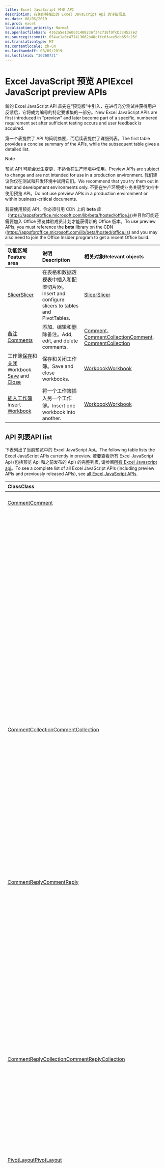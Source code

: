 ```yaml
---
title: Excel JavaScript 预览 API
description: 有关即将推出的 Excel JavaScript Api 的详细信息
ms.date: 08/06/2019
ms.prod: excel
localization_priority: Normal
ms.openlocfilehash: 4362a5e13e0031408236f34c718f0fcb3c4527e2
ms.sourcegitcommit: 654ac1a0c477413662b48cffc0faee5cb65fc25f
ms.translationtype: MT
ms.contentlocale: zh-CN
ms.lasthandoff: 08/09/2019
ms.locfileid: "36268731"
---
```

# <a name="excel-javascript-preview-apis"></a><span data-ttu-id="58e85-103">Excel JavaScript 预览 API</span><span class="sxs-lookup"><span data-stu-id="58e85-103">Excel JavaScript preview APIs</span></span>

<span data-ttu-id="58e85-104">新的 Excel JavaScript API 首先在“预览版”中引入，在进行充分测试并获得用户反馈后，它将成为编号的特定要求集的一部分。</span><span class="sxs-lookup"><span data-stu-id="58e85-104">New Excel JavaScript APIs are first introduced in "preview" and later become part of a specific, numbered requirement set after sufficient testing occurs and user feedback is acquired.</span></span>

<span data-ttu-id="58e85-105">第一个表提供了 API 的简明摘要，而后续表提供了详细列表。</span><span class="sxs-lookup"><span data-stu-id="58e85-105">The first table provides a concise summary of the APIs, while the subsequent table gives a detailed list.</span></span>

> [!NOTE]
> <span data-ttu-id="58e85-106">预览 API 可能会发生变更，不适合在生产环境中使用。</span><span class="sxs-lookup"><span data-stu-id="58e85-106">Preview APIs are subject to change and are not intended for use in a production environment.</span></span> <span data-ttu-id="58e85-107">我们建议你仅在测试和开发环境中试用它们。</span><span class="sxs-lookup"><span data-stu-id="58e85-107">We recommend that you try them out in test and development environments only.</span></span> <span data-ttu-id="58e85-108">不要在生产环境或业务关键型文档中使用预览 API。</span><span class="sxs-lookup"><span data-stu-id="58e85-108">Do not use preview APIs in a production environment or within business-critical documents.</span></span>
>
> <span data-ttu-id="58e85-109">若要使用预览 API，你必须引用 CDN 上的 **beta** 库（https://appsforoffice.microsoft.com/lib/beta/hosted/office.js)并且你可能还需要加入 Office 预览体验成员计划才能获得新的 Office 版本。</span><span class="sxs-lookup"><span data-stu-id="58e85-109">To use preview APIs, you must reference the **beta** library on the CDN (https://appsforoffice.microsoft.com/lib/beta/hosted/office.js) and you may also need to join the Office Insider program to get a recent Office build.</span></span>

| <span data-ttu-id="58e85-110">功能区域</span><span class="sxs-lookup"><span data-stu-id="58e85-110">Feature area</span></span> | <span data-ttu-id="58e85-111">说明</span><span class="sxs-lookup"><span data-stu-id="58e85-111">Description</span></span> | <span data-ttu-id="58e85-112">相关对象</span><span class="sxs-lookup"><span data-stu-id="58e85-112">Relevant objects</span></span> |
|:--- |:--- |:--- |
| [<span data-ttu-id="58e85-113">Slicer</span><span class="sxs-lookup"><span data-stu-id="58e85-113">Slicer</span></span>](../../excel/excel-add-ins-pivottables.md#slicers-preview) | <span data-ttu-id="58e85-114">在表格和数据透视表中插入和配置切片器。</span><span class="sxs-lookup"><span data-stu-id="58e85-114">Insert and configure slicers to tables and PivotTables.</span></span> | [<span data-ttu-id="58e85-115">Slicer</span><span class="sxs-lookup"><span data-stu-id="58e85-115">Slicer</span></span>](/javascript/api/excel/excel.slicer) |
| [<span data-ttu-id="58e85-116">备注</span><span class="sxs-lookup"><span data-stu-id="58e85-116">Comments</span></span>](../../excel/excel-add-ins-workbooks.md#comments-preview) | <span data-ttu-id="58e85-117">添加、编辑和删除备注。</span><span class="sxs-lookup"><span data-stu-id="58e85-117">Add, edit, and delete comments.</span></span> | <span data-ttu-id="58e85-118">[Comment](/javascript/api/excel/excel.comment)、[CommentCollection](/javascript/api/excel/excel.commentcollection)</span><span class="sxs-lookup"><span data-stu-id="58e85-118">[Comment](/javascript/api/excel/excel.comment), [CommentCollection](/javascript/api/excel/excel.commentcollection)</span></span> |
| <span data-ttu-id="58e85-119">工作簿[保存](../../excel/excel-add-ins-workbooks.md#save-the-workbook-preview)和[关闭](../../excel/excel-add-ins-workbooks.md#close-the-workbook-preview)</span><span class="sxs-lookup"><span data-stu-id="58e85-119">Workbook [Save](../../excel/excel-add-ins-workbooks.md#save-the-workbook-preview) and [Close](../../excel/excel-add-ins-workbooks.md#close-the-workbook-preview)</span></span> | <span data-ttu-id="58e85-120">保存和关闭工作簿。</span><span class="sxs-lookup"><span data-stu-id="58e85-120">Save and close workbooks.</span></span>  | [<span data-ttu-id="58e85-121">Workbook</span><span class="sxs-lookup"><span data-stu-id="58e85-121">Workbook</span></span>](/javascript/api/excel/excel.workbook) |
| [<span data-ttu-id="58e85-122">插入工作簿</span><span class="sxs-lookup"><span data-stu-id="58e85-122">Insert Workbook</span></span>](../../excel/excel-add-ins-workbooks.md#insert-a-copy-of-an-existing-workbook-into-the-current-one-preview) | <span data-ttu-id="58e85-123">将一个工作簿插入另一个工作簿。</span><span class="sxs-lookup"><span data-stu-id="58e85-123">Insert one workbook into another.</span></span>  | [<span data-ttu-id="58e85-124">Workbook</span><span class="sxs-lookup"><span data-stu-id="58e85-124">Workbook</span></span>](/javascript/api/excel/excel.worksheetcollection) |

## <a name="api-list"></a><span data-ttu-id="58e85-125">API 列表</span><span class="sxs-lookup"><span data-stu-id="58e85-125">API list</span></span>

<span data-ttu-id="58e85-126">下表列出了当前预览中的 Excel JavaScript Api。</span><span class="sxs-lookup"><span data-stu-id="58e85-126">The following table lists the Excel JavaScript APIs currently in preview.</span></span> <span data-ttu-id="58e85-127">若要查看所有 Excel JavaScript Api (包括预览 Api 和之前发布的 Api) 的完整列表, 请参阅[所有 Excel Javascript api](/javascript/api/excel?view=excel-js-preview)。</span><span class="sxs-lookup"><span data-stu-id="58e85-127">To see a complete list of all Excel JavaScript APIs (including preview APIs and previously released APIs), see [all Excel JavaScript APIs](/javascript/api/excel?view=excel-js-preview).</span></span>

| <span data-ttu-id="58e85-128">Class</span><span class="sxs-lookup"><span data-stu-id="58e85-128">Class</span></span> | <span data-ttu-id="58e85-129">域</span><span class="sxs-lookup"><span data-stu-id="58e85-129">Fields</span></span> | <span data-ttu-id="58e85-130">说明</span><span class="sxs-lookup"><span data-stu-id="58e85-130">Description</span></span> |
|:---|:---|:---|
|[<span data-ttu-id="58e85-131">Comment</span><span class="sxs-lookup"><span data-stu-id="58e85-131">Comment</span></span>](/javascript/api/excel/excel.comment)|[<span data-ttu-id="58e85-132">content</span><span class="sxs-lookup"><span data-stu-id="58e85-132">content</span></span>](/javascript/api/excel/excel.comment#content)|<span data-ttu-id="58e85-133">获取或设置批注的内容。</span><span class="sxs-lookup"><span data-stu-id="58e85-133">Gets or sets the comment's content.</span></span> <span data-ttu-id="58e85-134">字符串为纯文本。</span><span class="sxs-lookup"><span data-stu-id="58e85-134">The string is plain text.</span></span>|
||[<span data-ttu-id="58e85-135">delete()</span><span class="sxs-lookup"><span data-stu-id="58e85-135">delete()</span></span>](/javascript/api/excel/excel.comment#delete--)|<span data-ttu-id="58e85-136">删除批注线程。</span><span class="sxs-lookup"><span data-stu-id="58e85-136">Deletes the comment thread.</span></span>|
||[<span data-ttu-id="58e85-137">getLocation()</span><span class="sxs-lookup"><span data-stu-id="58e85-137">getLocation()</span></span>](/javascript/api/excel/excel.comment#getlocation--)|<span data-ttu-id="58e85-138">获取此注释所在的单元格。</span><span class="sxs-lookup"><span data-stu-id="58e85-138">Gets the cell where this comment is located.</span></span>|
||[<span data-ttu-id="58e85-139">authorEmail</span><span class="sxs-lookup"><span data-stu-id="58e85-139">authorEmail</span></span>](/javascript/api/excel/excel.comment#authoremail)|<span data-ttu-id="58e85-140">获取批注作者的电子邮件。</span><span class="sxs-lookup"><span data-stu-id="58e85-140">Gets the email of the comment's author.</span></span>|
||[<span data-ttu-id="58e85-141">authorName</span><span class="sxs-lookup"><span data-stu-id="58e85-141">authorName</span></span>](/javascript/api/excel/excel.comment#authorname)|<span data-ttu-id="58e85-142">获取批注作者的姓名。</span><span class="sxs-lookup"><span data-stu-id="58e85-142">Gets the name of the comment's author.</span></span>|
||[<span data-ttu-id="58e85-143">creationDate</span><span class="sxs-lookup"><span data-stu-id="58e85-143">creationDate</span></span>](/javascript/api/excel/excel.comment#creationdate)|<span data-ttu-id="58e85-144">获取批注的创建时间。</span><span class="sxs-lookup"><span data-stu-id="58e85-144">Gets the creation time of the comment.</span></span> <span data-ttu-id="58e85-145">如果批注是从备注转换而来的，则返回 null，因为批注没有创建日期。</span><span class="sxs-lookup"><span data-stu-id="58e85-145">Returns null if the comment was converted from a note, since the comment does not have a creation date.</span></span>|
||[<span data-ttu-id="58e85-146">id</span><span class="sxs-lookup"><span data-stu-id="58e85-146">id</span></span>](/javascript/api/excel/excel.comment#id)|<span data-ttu-id="58e85-147">表示批注标识符。</span><span class="sxs-lookup"><span data-stu-id="58e85-147">Represents the comment identifier.</span></span> <span data-ttu-id="58e85-148">只读。</span><span class="sxs-lookup"><span data-stu-id="58e85-148">Read-only.</span></span>|
||[<span data-ttu-id="58e85-149">replies</span><span class="sxs-lookup"><span data-stu-id="58e85-149">replies</span></span>](/javascript/api/excel/excel.comment#replies)|<span data-ttu-id="58e85-150">表示与批注关联的回复对象的集合。</span><span class="sxs-lookup"><span data-stu-id="58e85-150">Represents a collection of reply objects associated with the comment.</span></span> <span data-ttu-id="58e85-151">只读。</span><span class="sxs-lookup"><span data-stu-id="58e85-151">Read-only.</span></span>|
||[<span data-ttu-id="58e85-152">经过</span><span class="sxs-lookup"><span data-stu-id="58e85-152">resolved</span></span>](/javascript/api/excel/excel.comment#resolved)|<span data-ttu-id="58e85-153">获取或设置批注线程的状态。</span><span class="sxs-lookup"><span data-stu-id="58e85-153">Gets or sets the comment thread status.</span></span> <span data-ttu-id="58e85-154">值为 "true" 表示注释线程处于 "已解决" 状态。</span><span class="sxs-lookup"><span data-stu-id="58e85-154">A value of "true" means the comment thread is in the resolved state.</span></span>|
|[<span data-ttu-id="58e85-155">CommentCollection</span><span class="sxs-lookup"><span data-stu-id="58e85-155">CommentCollection</span></span>](/javascript/api/excel/excel.commentcollection)|[<span data-ttu-id="58e85-156">add(content: string, cellAddress: Range \| string, contentType?: Excel.ContentType)</span><span class="sxs-lookup"><span data-stu-id="58e85-156">add(content: string, cellAddress: Range \| string, contentType?: Excel.ContentType)</span></span>](/javascript/api/excel/excel.commentcollection#add-content--celladdress--contenttype-)|<span data-ttu-id="58e85-157">在给定单元格上创建具有给定内容的新注释 (注释线程)。</span><span class="sxs-lookup"><span data-stu-id="58e85-157">Creates a new comment (comment thread) with the given content on the given cell.</span></span> <span data-ttu-id="58e85-158">如果`InvalidArgument`提供的范围大于一个单元格, 则会引发错误。</span><span class="sxs-lookup"><span data-stu-id="58e85-158">An `InvalidArgument` error is thrown if the provided range is larger than one cell.</span></span>|
||[<span data-ttu-id="58e85-159">getCount()</span><span class="sxs-lookup"><span data-stu-id="58e85-159">getCount()</span></span>](/javascript/api/excel/excel.commentcollection#getcount--)|<span data-ttu-id="58e85-160">获取集合中的批注数量。</span><span class="sxs-lookup"><span data-stu-id="58e85-160">Gets the number of comments in the collection.</span></span>|
||[<span data-ttu-id="58e85-161">getItem(commentId: string)</span><span class="sxs-lookup"><span data-stu-id="58e85-161">getItem(commentId: string)</span></span>](/javascript/api/excel/excel.commentcollection#getitem-commentid-)|<span data-ttu-id="58e85-162">根据其 ID 从集合中获取批注。</span><span class="sxs-lookup"><span data-stu-id="58e85-162">Gets a comment from the collection based on its ID.</span></span> <span data-ttu-id="58e85-163">只读。</span><span class="sxs-lookup"><span data-stu-id="58e85-163">Read-only.</span></span>|
||[<span data-ttu-id="58e85-164">getItemAt(index: number)</span><span class="sxs-lookup"><span data-stu-id="58e85-164">getItemAt(index: number)</span></span>](/javascript/api/excel/excel.commentcollection#getitemat-index-)|<span data-ttu-id="58e85-165">根据其位置从集合中获取批注。</span><span class="sxs-lookup"><span data-stu-id="58e85-165">Gets a comment from the collection based on its position.</span></span>|
||[<span data-ttu-id="58e85-166">getItemByCell(cellAddress: Range \| string)</span><span class="sxs-lookup"><span data-stu-id="58e85-166">getItemByCell(cellAddress: Range \| string)</span></span>](/javascript/api/excel/excel.commentcollection#getitembycell-celladdress-)|<span data-ttu-id="58e85-167">从指定单元格获取的批注。</span><span class="sxs-lookup"><span data-stu-id="58e85-167">Gets the comment from the specified cell.</span></span>|
||[<span data-ttu-id="58e85-168">getItemByReplyId(replyId: string)</span><span class="sxs-lookup"><span data-stu-id="58e85-168">getItemByReplyId(replyId: string)</span></span>](/javascript/api/excel/excel.commentcollection#getitembyreplyid-replyid-)|<span data-ttu-id="58e85-169">获取与集合中的回复 ID 相关的批注。</span><span class="sxs-lookup"><span data-stu-id="58e85-169">Gets a comment related to its reply ID in the collection.</span></span>|
||[<span data-ttu-id="58e85-170">items</span><span class="sxs-lookup"><span data-stu-id="58e85-170">items</span></span>](/javascript/api/excel/excel.commentcollection#items)|<span data-ttu-id="58e85-171">获取此集合中已加载的子项。</span><span class="sxs-lookup"><span data-stu-id="58e85-171">Gets the loaded child items in this collection.</span></span>|
|[<span data-ttu-id="58e85-172">CommentReply</span><span class="sxs-lookup"><span data-stu-id="58e85-172">CommentReply</span></span>](/javascript/api/excel/excel.commentreply)|[<span data-ttu-id="58e85-173">content</span><span class="sxs-lookup"><span data-stu-id="58e85-173">content</span></span>](/javascript/api/excel/excel.commentreply#content)|<span data-ttu-id="58e85-174">获取或设置批注回复的内容。</span><span class="sxs-lookup"><span data-stu-id="58e85-174">Gets or sets the comment reply's content.</span></span> <span data-ttu-id="58e85-175">字符串为纯文本。</span><span class="sxs-lookup"><span data-stu-id="58e85-175">The string is plain text.</span></span>|
||[<span data-ttu-id="58e85-176">delete()</span><span class="sxs-lookup"><span data-stu-id="58e85-176">delete()</span></span>](/javascript/api/excel/excel.commentreply#delete--)|<span data-ttu-id="58e85-177">删除批注回复。</span><span class="sxs-lookup"><span data-stu-id="58e85-177">Deletes the comment reply.</span></span>|
||[<span data-ttu-id="58e85-178">getLocation()</span><span class="sxs-lookup"><span data-stu-id="58e85-178">getLocation()</span></span>](/javascript/api/excel/excel.commentreply#getlocation--)|<span data-ttu-id="58e85-179">获取此批注答复所在的单元格。</span><span class="sxs-lookup"><span data-stu-id="58e85-179">Gets the cell where this comment reply is located.</span></span>|
||[<span data-ttu-id="58e85-180">getParentComment()</span><span class="sxs-lookup"><span data-stu-id="58e85-180">getParentComment()</span></span>](/javascript/api/excel/excel.commentreply#getparentcomment--)|<span data-ttu-id="58e85-181">获取此回复的父注释。</span><span class="sxs-lookup"><span data-stu-id="58e85-181">Gets the parent comment of this reply.</span></span>|
||[<span data-ttu-id="58e85-182">authorEmail</span><span class="sxs-lookup"><span data-stu-id="58e85-182">authorEmail</span></span>](/javascript/api/excel/excel.commentreply#authoremail)|<span data-ttu-id="58e85-183">获取批注回复作者的电子邮件。</span><span class="sxs-lookup"><span data-stu-id="58e85-183">Gets the email of the comment reply's author.</span></span>|
||[<span data-ttu-id="58e85-184">authorName</span><span class="sxs-lookup"><span data-stu-id="58e85-184">authorName</span></span>](/javascript/api/excel/excel.commentreply#authorname)|<span data-ttu-id="58e85-185">获取批注回复作者的姓名。</span><span class="sxs-lookup"><span data-stu-id="58e85-185">Gets the name of the comment reply's author.</span></span>|
||[<span data-ttu-id="58e85-186">creationDate</span><span class="sxs-lookup"><span data-stu-id="58e85-186">creationDate</span></span>](/javascript/api/excel/excel.commentreply#creationdate)|<span data-ttu-id="58e85-187">获取批注回复的创建时间。</span><span class="sxs-lookup"><span data-stu-id="58e85-187">Gets the creation time of the comment reply.</span></span>|
||[<span data-ttu-id="58e85-188">id</span><span class="sxs-lookup"><span data-stu-id="58e85-188">id</span></span>](/javascript/api/excel/excel.commentreply#id)|<span data-ttu-id="58e85-189">表示批注回复标识符。</span><span class="sxs-lookup"><span data-stu-id="58e85-189">Represents the comment reply identifier.</span></span> <span data-ttu-id="58e85-190">只读。</span><span class="sxs-lookup"><span data-stu-id="58e85-190">Read-only.</span></span>|
||[<span data-ttu-id="58e85-191">经过</span><span class="sxs-lookup"><span data-stu-id="58e85-191">resolved</span></span>](/javascript/api/excel/excel.commentreply#resolved)|<span data-ttu-id="58e85-192">获取或设置批注答复状态。</span><span class="sxs-lookup"><span data-stu-id="58e85-192">Gets or sets the comment reply status.</span></span> <span data-ttu-id="58e85-193">值为 "true" 表示批注答复处于 "已解决" 状态。</span><span class="sxs-lookup"><span data-stu-id="58e85-193">A value of "true" means the comment reply is in the resolved state.</span></span>|
|[<span data-ttu-id="58e85-194">CommentReplyCollection</span><span class="sxs-lookup"><span data-stu-id="58e85-194">CommentReplyCollection</span></span>](/javascript/api/excel/excel.commentreplycollection)|[<span data-ttu-id="58e85-195">add(content: string, contentType?: Excel.ContentType)</span><span class="sxs-lookup"><span data-stu-id="58e85-195">add(content: string, contentType?: Excel.ContentType)</span></span>](/javascript/api/excel/excel.commentreplycollection#add-content--contenttype-)|<span data-ttu-id="58e85-196">为批注创建批注回复。</span><span class="sxs-lookup"><span data-stu-id="58e85-196">Creates a comment reply for comment.</span></span>|
||[<span data-ttu-id="58e85-197">getCount()</span><span class="sxs-lookup"><span data-stu-id="58e85-197">getCount()</span></span>](/javascript/api/excel/excel.commentreplycollection#getcount--)|<span data-ttu-id="58e85-198">获取集合中的批注回复数量。</span><span class="sxs-lookup"><span data-stu-id="58e85-198">Gets the number of comment replies in the collection.</span></span>|
||[<span data-ttu-id="58e85-199">getItem(commentReplyId: string)</span><span class="sxs-lookup"><span data-stu-id="58e85-199">getItem(commentReplyId: string)</span></span>](/javascript/api/excel/excel.commentreplycollection#getitem-commentreplyid-)|<span data-ttu-id="58e85-200">返回由其 ID 标识的批注回复。</span><span class="sxs-lookup"><span data-stu-id="58e85-200">Returns a comment reply identified by its ID.</span></span> <span data-ttu-id="58e85-201">只读。</span><span class="sxs-lookup"><span data-stu-id="58e85-201">Read-only.</span></span>|
||[<span data-ttu-id="58e85-202">getItemAt(index: number)</span><span class="sxs-lookup"><span data-stu-id="58e85-202">getItemAt(index: number)</span></span>](/javascript/api/excel/excel.commentreplycollection#getitemat-index-)|<span data-ttu-id="58e85-203">根据其在集合中的位置获取批注回复。</span><span class="sxs-lookup"><span data-stu-id="58e85-203">Gets a comment reply based on its position in the collection.</span></span>|
||[<span data-ttu-id="58e85-204">items</span><span class="sxs-lookup"><span data-stu-id="58e85-204">items</span></span>](/javascript/api/excel/excel.commentreplycollection#items)|<span data-ttu-id="58e85-205">获取此集合中已加载的子项。</span><span class="sxs-lookup"><span data-stu-id="58e85-205">Gets the loaded child items in this collection.</span></span>|
|[<span data-ttu-id="58e85-206">PivotLayout</span><span class="sxs-lookup"><span data-stu-id="58e85-206">PivotLayout</span></span>](/javascript/api/excel/excel.pivotlayout)|[<span data-ttu-id="58e85-207">enableFieldList</span><span class="sxs-lookup"><span data-stu-id="58e85-207">enableFieldList</span></span>](/javascript/api/excel/excel.pivotlayout#enablefieldlist)|<span data-ttu-id="58e85-208">指定是否可以 UI 中显示字段列表。</span><span class="sxs-lookup"><span data-stu-id="58e85-208">Specifies whether the field list can be shown in the UI.</span></span>|
||[<span data-ttu-id="58e85-209">getCell(dataHierarchy: DataPivotHierarchy \| string, rowItems: Array<PivotItem \| string>, columnItems: Array<PivotItem \| string>)</span><span class="sxs-lookup"><span data-stu-id="58e85-209">getCell(dataHierarchy: DataPivotHierarchy \| string, rowItems: Array<PivotItem \| string>, columnItems: Array<PivotItem \| string>)</span></span>](/javascript/api/excel/excel.pivotlayout#getcell-datahierarchy--rowitems--columnitems-)|<span data-ttu-id="58e85-210">根据数据层次结构以及各自层次结构的行和列项，获取数据透视表中的唯一单元格。</span><span class="sxs-lookup"><span data-stu-id="58e85-210">Gets a unique cell in the PivotTable based on a data hierarchy and the row and column items of their respective hierarchies.</span></span> <span data-ttu-id="58e85-211">返回的单元格是给定行和列的交集，其中包含来自给定层次结构的数据。</span><span class="sxs-lookup"><span data-stu-id="58e85-211">The returned cell is the intersection of the given row and column that contains the data from the given hierarchy.</span></span> <span data-ttu-id="58e85-212">此方法与在特定单元格上调用 getPivotItems 和 getDataHierarchy 相反。</span><span class="sxs-lookup"><span data-stu-id="58e85-212">This method is the inverse of calling getPivotItems and getDataHierarchy on a particular cell.</span></span>|
|[<span data-ttu-id="58e85-213">PivotTableStyle</span><span class="sxs-lookup"><span data-stu-id="58e85-213">PivotTableStyle</span></span>](/javascript/api/excel/excel.pivottablestyle)|[<span data-ttu-id="58e85-214">delete()</span><span class="sxs-lookup"><span data-stu-id="58e85-214">delete()</span></span>](/javascript/api/excel/excel.pivottablestyle#delete--)|<span data-ttu-id="58e85-215">删除 PivotTableStyle。</span><span class="sxs-lookup"><span data-stu-id="58e85-215">Deletes the PivotTableStyle.</span></span>|
||[<span data-ttu-id="58e85-216">duplicate()</span><span class="sxs-lookup"><span data-stu-id="58e85-216">duplicate()</span></span>](/javascript/api/excel/excel.pivottablestyle#duplicate--)|<span data-ttu-id="58e85-217">使用所有样式元素的副本创建此 PivotTableStyle 的副本。</span><span class="sxs-lookup"><span data-stu-id="58e85-217">Creates a duplicate of this PivotTableStyle with copies of all the style elements.</span></span>|
||[<span data-ttu-id="58e85-218">name</span><span class="sxs-lookup"><span data-stu-id="58e85-218">name</span></span>](/javascript/api/excel/excel.pivottablestyle#name)|<span data-ttu-id="58e85-219">获取 PivotTableStyle 的名称。</span><span class="sxs-lookup"><span data-stu-id="58e85-219">Gets the name of the PivotTableStyle.</span></span>|
||[<span data-ttu-id="58e85-220">readOnly</span><span class="sxs-lookup"><span data-stu-id="58e85-220">readOnly</span></span>](/javascript/api/excel/excel.pivottablestyle#readonly)|<span data-ttu-id="58e85-221">指定此 PivotTableStyle 对象是否为只读。</span><span class="sxs-lookup"><span data-stu-id="58e85-221">Specifies whether this PivotTableStyle object is read-only.</span></span> <span data-ttu-id="58e85-222">只读。</span><span class="sxs-lookup"><span data-stu-id="58e85-222">Read-only.</span></span>|
|[<span data-ttu-id="58e85-223">PivotTableStyleCollection</span><span class="sxs-lookup"><span data-stu-id="58e85-223">PivotTableStyleCollection</span></span>](/javascript/api/excel/excel.pivottablestylecollection)|[<span data-ttu-id="58e85-224">add(name: string, makeUniqueName?: boolean)</span><span class="sxs-lookup"><span data-stu-id="58e85-224">add(name: string, makeUniqueName?: boolean)</span></span>](/javascript/api/excel/excel.pivottablestylecollection#add-name--makeuniquename-)|<span data-ttu-id="58e85-225">使用指定名称创建空白 PivotTableStyle。</span><span class="sxs-lookup"><span data-stu-id="58e85-225">Creates a blank PivotTableStyle with the specified name.</span></span>|
||[<span data-ttu-id="58e85-226">getCount()</span><span class="sxs-lookup"><span data-stu-id="58e85-226">getCount()</span></span>](/javascript/api/excel/excel.pivottablestylecollection#getcount--)|<span data-ttu-id="58e85-227">获取集合中 PivotTable 的数量。</span><span class="sxs-lookup"><span data-stu-id="58e85-227">Gets the number of PivotTable styles in the collection.</span></span>|
||[<span data-ttu-id="58e85-228">getDefault()</span><span class="sxs-lookup"><span data-stu-id="58e85-228">getDefault()</span></span>](/javascript/api/excel/excel.pivottablestylecollection#getdefault--)|<span data-ttu-id="58e85-229">获取父对象范围的默认 PivotTableStyle。</span><span class="sxs-lookup"><span data-stu-id="58e85-229">Gets the default PivotTableStyle for the parent object's scope.</span></span>|
||[<span data-ttu-id="58e85-230">getItem(name: string)</span><span class="sxs-lookup"><span data-stu-id="58e85-230">getItem(name: string)</span></span>](/javascript/api/excel/excel.pivottablestylecollection#getitem-name-)|<span data-ttu-id="58e85-231">按名称获取 PivotTableStyle。</span><span class="sxs-lookup"><span data-stu-id="58e85-231">Gets a PivotTableStyle by name.</span></span>|
||[<span data-ttu-id="58e85-232">getItemOrNullObject(name: string)</span><span class="sxs-lookup"><span data-stu-id="58e85-232">getItemOrNullObject(name: string)</span></span>](/javascript/api/excel/excel.pivottablestylecollection#getitemornullobject-name-)|<span data-ttu-id="58e85-233">按名称获取 PivotTableStyle。</span><span class="sxs-lookup"><span data-stu-id="58e85-233">Gets a PivotTableStyle by name.</span></span> <span data-ttu-id="58e85-234">如果没有 PivotTableStyle，将返回 null 对象。</span><span class="sxs-lookup"><span data-stu-id="58e85-234">If the PivotTableStyle does not exist, will return a null object.</span></span>|
||[<span data-ttu-id="58e85-235">items</span><span class="sxs-lookup"><span data-stu-id="58e85-235">items</span></span>](/javascript/api/excel/excel.pivottablestylecollection#items)|<span data-ttu-id="58e85-236">获取此集合中已加载的子项。</span><span class="sxs-lookup"><span data-stu-id="58e85-236">Gets the loaded child items in this collection.</span></span>|
||[<span data-ttu-id="58e85-237">setDefault(newDefaultStyle: PivotTableStyle \| string)</span><span class="sxs-lookup"><span data-stu-id="58e85-237">setDefault(newDefaultStyle: PivotTableStyle \| string)</span></span>](/javascript/api/excel/excel.pivottablestylecollection#setdefault-newdefaultstyle-)|<span data-ttu-id="58e85-238">设置在父对象范围内使用的默认 PivotTableStyle。</span><span class="sxs-lookup"><span data-stu-id="58e85-238">Sets the default PivotTableStyle for use in the parent object's scope.</span></span>|
|[<span data-ttu-id="58e85-239">Range</span><span class="sxs-lookup"><span data-stu-id="58e85-239">Range</span></span>](/javascript/api/excel/excel.range)|[<span data-ttu-id="58e85-240">getSpillParent()</span><span class="sxs-lookup"><span data-stu-id="58e85-240">getSpillParent()</span></span>](/javascript/api/excel/excel.range#getspillparent--)|<span data-ttu-id="58e85-241">获取 Range 对象，它包含要将某个单元格溢出到的定位单元格。</span><span class="sxs-lookup"><span data-stu-id="58e85-241">Gets the range object containing the anchor cell for a cell getting spilled into.</span></span> <span data-ttu-id="58e85-242">如果应用于具有多个单元格的区域，则会失败。</span><span class="sxs-lookup"><span data-stu-id="58e85-242">Fails if applied to a range with more than one cell.</span></span> <span data-ttu-id="58e85-243">只读。</span><span class="sxs-lookup"><span data-stu-id="58e85-243">Read-only.</span></span>|
||[<span data-ttu-id="58e85-244">getSpillParentOrNullObject()</span><span class="sxs-lookup"><span data-stu-id="58e85-244">getSpillParentOrNullObject()</span></span>](/javascript/api/excel/excel.range#getspillparentornullobject--)|<span data-ttu-id="58e85-245">获取 Range 对象，它包含要将某个单元格溢出到的定位单元格。</span><span class="sxs-lookup"><span data-stu-id="58e85-245">Gets the range object containing the anchor cell for a cell getting spilled into.</span></span> <span data-ttu-id="58e85-246">只读。</span><span class="sxs-lookup"><span data-stu-id="58e85-246">Read-only.</span></span>|
||[<span data-ttu-id="58e85-247">getSpillingToRange()</span><span class="sxs-lookup"><span data-stu-id="58e85-247">getSpillingToRange()</span></span>](/javascript/api/excel/excel.range#getspillingtorange--)|<span data-ttu-id="58e85-248">获取 Range 对象，它在调用定位单元格时包含溢出区域。</span><span class="sxs-lookup"><span data-stu-id="58e85-248">Gets the range object containing the spill range when called on an anchor cell.</span></span> <span data-ttu-id="58e85-249">如果应用于具有多个单元格的区域，则会失败。</span><span class="sxs-lookup"><span data-stu-id="58e85-249">Fails if applied to a range with more than one cell.</span></span> <span data-ttu-id="58e85-250">只读。</span><span class="sxs-lookup"><span data-stu-id="58e85-250">Read-only.</span></span>|
||[<span data-ttu-id="58e85-251">getSpillingToRangeOrNullObject()</span><span class="sxs-lookup"><span data-stu-id="58e85-251">getSpillingToRangeOrNullObject()</span></span>](/javascript/api/excel/excel.range#getspillingtorangeornullobject--)|<span data-ttu-id="58e85-252">获取 Range 对象，它在调用定位单元格时包含溢出区域。</span><span class="sxs-lookup"><span data-stu-id="58e85-252">Gets the range object containing the spill range when called on an anchor cell.</span></span> <span data-ttu-id="58e85-253">只读。</span><span class="sxs-lookup"><span data-stu-id="58e85-253">Read-only.</span></span>|
||[<span data-ttu-id="58e85-254">group (groupOption: GroupOption)</span><span class="sxs-lookup"><span data-stu-id="58e85-254">group(groupOption: Excel.GroupOption)</span></span>](/javascript/api/excel/excel.range#group-groupoption-)|<span data-ttu-id="58e85-255">对列和行进行分组以进行分级显示。</span><span class="sxs-lookup"><span data-stu-id="58e85-255">Groups columns and rows for an outline.</span></span>|
||[<span data-ttu-id="58e85-256">hideGroupDetails (groupOption: GroupOption)</span><span class="sxs-lookup"><span data-stu-id="58e85-256">hideGroupDetails(groupOption: Excel.GroupOption)</span></span>](/javascript/api/excel/excel.range#hidegroupdetails-groupoption-)|<span data-ttu-id="58e85-257">隐藏行或列组的详细信息。</span><span class="sxs-lookup"><span data-stu-id="58e85-257">Hide details of the row or column group.</span></span>|
||[<span data-ttu-id="58e85-258">hasSpill</span><span class="sxs-lookup"><span data-stu-id="58e85-258">hasSpill</span></span>](/javascript/api/excel/excel.range#hasspill)|<span data-ttu-id="58e85-259">表示所有单元格是否都具有溢出边框。</span><span class="sxs-lookup"><span data-stu-id="58e85-259">Represents if all cells have a spill border.</span></span>|
||[<span data-ttu-id="58e85-260">height</span><span class="sxs-lookup"><span data-stu-id="58e85-260">height</span></span>](/javascript/api/excel/excel.range#height)|<span data-ttu-id="58e85-261">返回从区域的上边缘到区域的下边缘的 100％ 缩放的距离（以磅为单位）。</span><span class="sxs-lookup"><span data-stu-id="58e85-261">Returns the distance in points, for 100% zoom, from top edge of the range to bottom edge of the range.</span></span> <span data-ttu-id="58e85-262">只读。</span><span class="sxs-lookup"><span data-stu-id="58e85-262">Read-only.</span></span>|
||[<span data-ttu-id="58e85-263">left</span><span class="sxs-lookup"><span data-stu-id="58e85-263">left</span></span>](/javascript/api/excel/excel.range#left)|<span data-ttu-id="58e85-264">返回从工作表的左边缘到区域的左边缘的 100％ 缩放的距离（以磅为单位）。</span><span class="sxs-lookup"><span data-stu-id="58e85-264">Returns the distance in points, for 100% zoom, from left edge of the worksheet to left edge of the range.</span></span> <span data-ttu-id="58e85-265">只读。</span><span class="sxs-lookup"><span data-stu-id="58e85-265">Read-only.</span></span>|
||[<span data-ttu-id="58e85-266">savedAsArray</span><span class="sxs-lookup"><span data-stu-id="58e85-266">savedAsArray</span></span>](/javascript/api/excel/excel.range#savedasarray)|<span data-ttu-id="58e85-267">表示是否将所有单元格都保存为数组公式。</span><span class="sxs-lookup"><span data-stu-id="58e85-267">Represents if ALL the cells would be saved as an array formula.</span></span>|
||[<span data-ttu-id="58e85-268">top</span><span class="sxs-lookup"><span data-stu-id="58e85-268">top</span></span>](/javascript/api/excel/excel.range#top)|<span data-ttu-id="58e85-269">返回从工作表的上边缘到区域的上边缘的 100％ 缩放的距离（以磅为单位）。</span><span class="sxs-lookup"><span data-stu-id="58e85-269">Returns the distance in points, for 100% zoom, from top edge of the worksheet to top edge of the range.</span></span> <span data-ttu-id="58e85-270">只读。</span><span class="sxs-lookup"><span data-stu-id="58e85-270">Read-only.</span></span>|
||[<span data-ttu-id="58e85-271">width</span><span class="sxs-lookup"><span data-stu-id="58e85-271">width</span></span>](/javascript/api/excel/excel.range#width)|<span data-ttu-id="58e85-272">返回从区域的左边缘到区域的右边缘的 100％ 缩放的距离（以磅为单位）。</span><span class="sxs-lookup"><span data-stu-id="58e85-272">Returns the distance in points, for 100% zoom, from left edge of the range to right edge of the range.</span></span> <span data-ttu-id="58e85-273">只读。</span><span class="sxs-lookup"><span data-stu-id="58e85-273">Read-only.</span></span>|
||[<span data-ttu-id="58e85-274">showGroupDetails (groupOption: GroupOption)</span><span class="sxs-lookup"><span data-stu-id="58e85-274">showGroupDetails(groupOption: Excel.GroupOption)</span></span>](/javascript/api/excel/excel.range#showgroupdetails-groupoption-)|<span data-ttu-id="58e85-275">显示行或列组的详细信息。</span><span class="sxs-lookup"><span data-stu-id="58e85-275">Show details of the row or column group.</span></span>|
||[<span data-ttu-id="58e85-276">取消分组 (groupOption: GroupOption)</span><span class="sxs-lookup"><span data-stu-id="58e85-276">ungroup(groupOption: Excel.GroupOption)</span></span>](/javascript/api/excel/excel.range#ungroup-groupoption-)|<span data-ttu-id="58e85-277">取消边框的列和行的组合。</span><span class="sxs-lookup"><span data-stu-id="58e85-277">Ungroups columns and rows for an outline.</span></span>|
|[<span data-ttu-id="58e85-278">Shape</span><span class="sxs-lookup"><span data-stu-id="58e85-278">Shape</span></span>](/javascript/api/excel/excel.shape)|[<span data-ttu-id="58e85-279">copyTo(destinationSheet?: Worksheet \| string)</span><span class="sxs-lookup"><span data-stu-id="58e85-279">copyTo(destinationSheet?: Worksheet \| string)</span></span>](/javascript/api/excel/excel.shape#copyto-destinationsheet-)|<span data-ttu-id="58e85-280">复制并粘贴 Shape 对象。</span><span class="sxs-lookup"><span data-stu-id="58e85-280">Copies and pastes a Shape object.</span></span>|
||[<span data-ttu-id="58e85-281">placement</span><span class="sxs-lookup"><span data-stu-id="58e85-281">placement</span></span>](/javascript/api/excel/excel.shape#placement)|<span data-ttu-id="58e85-282">表示对象如何附加到其下方的单元格。</span><span class="sxs-lookup"><span data-stu-id="58e85-282">Represents how the object is attached to the cells below it.</span></span>|
|[<span data-ttu-id="58e85-283">ShapeCollection</span><span class="sxs-lookup"><span data-stu-id="58e85-283">ShapeCollection</span></span>](/javascript/api/excel/excel.shapecollection)|[<span data-ttu-id="58e85-284">addSvg(xml: string)</span><span class="sxs-lookup"><span data-stu-id="58e85-284">addSvg(xml: string)</span></span>](/javascript/api/excel/excel.shapecollection#addsvg-xml-)|<span data-ttu-id="58e85-285">从 XML 字符串创建可缩放的矢量图形 (SVG) 并将其添加到工作表。</span><span class="sxs-lookup"><span data-stu-id="58e85-285">Creates a scalable vector graphic (SVG) from an XML string and adds it to the worksheet.</span></span> <span data-ttu-id="58e85-286">返回表示新图片的 Shape 对象。</span><span class="sxs-lookup"><span data-stu-id="58e85-286">Returns a Shape object that represents the new image.</span></span>|
|[<span data-ttu-id="58e85-287">Slicer</span><span class="sxs-lookup"><span data-stu-id="58e85-287">Slicer</span></span>](/javascript/api/excel/excel.slicer)|[<span data-ttu-id="58e85-288">caption</span><span class="sxs-lookup"><span data-stu-id="58e85-288">caption</span></span>](/javascript/api/excel/excel.slicer#caption)|<span data-ttu-id="58e85-289">表示切片器的标题。</span><span class="sxs-lookup"><span data-stu-id="58e85-289">Represents the caption of slicer.</span></span>|
||[<span data-ttu-id="58e85-290">clearFilters()</span><span class="sxs-lookup"><span data-stu-id="58e85-290">clearFilters()</span></span>](/javascript/api/excel/excel.slicer#clearfilters--)|<span data-ttu-id="58e85-291">清除当前切片器上应用的所有筛选器。</span><span class="sxs-lookup"><span data-stu-id="58e85-291">Clears all the filters currently applied on the slicer.</span></span>|
||[<span data-ttu-id="58e85-292">delete()</span><span class="sxs-lookup"><span data-stu-id="58e85-292">delete()</span></span>](/javascript/api/excel/excel.slicer#delete--)|<span data-ttu-id="58e85-293">删除切片器。</span><span class="sxs-lookup"><span data-stu-id="58e85-293">Deletes the slicer.</span></span>|
||[<span data-ttu-id="58e85-294">getSelectedItems()</span><span class="sxs-lookup"><span data-stu-id="58e85-294">getSelectedItems()</span></span>](/javascript/api/excel/excel.slicer#getselecteditems--)|<span data-ttu-id="58e85-295">返回所选项目密钥的数组。</span><span class="sxs-lookup"><span data-stu-id="58e85-295">Returns an array of selected items' keys.</span></span> <span data-ttu-id="58e85-296">只读。</span><span class="sxs-lookup"><span data-stu-id="58e85-296">Read-only.</span></span>|
||[<span data-ttu-id="58e85-297">height</span><span class="sxs-lookup"><span data-stu-id="58e85-297">height</span></span>](/javascript/api/excel/excel.slicer#height)|<span data-ttu-id="58e85-298">表示切片器的高度（以磅为单位）。</span><span class="sxs-lookup"><span data-stu-id="58e85-298">Represents the height, in points, of the slicer.</span></span>|
||[<span data-ttu-id="58e85-299">left</span><span class="sxs-lookup"><span data-stu-id="58e85-299">left</span></span>](/javascript/api/excel/excel.slicer#left)|<span data-ttu-id="58e85-300">表示从切片器左侧到工作表左侧的距离（以磅为单位）。</span><span class="sxs-lookup"><span data-stu-id="58e85-300">Represents the distance, in points, from the left side of the slicer to the left of the worksheet.</span></span>|
||[<span data-ttu-id="58e85-301">name</span><span class="sxs-lookup"><span data-stu-id="58e85-301">name</span></span>](/javascript/api/excel/excel.slicer#name)|<span data-ttu-id="58e85-302">表示切片器的名称。</span><span class="sxs-lookup"><span data-stu-id="58e85-302">Represents the name of slicer.</span></span>|
||[<span data-ttu-id="58e85-303">nameInFormula</span><span class="sxs-lookup"><span data-stu-id="58e85-303">nameInFormula</span></span>](/javascript/api/excel/excel.slicer#nameinformula)|<span data-ttu-id="58e85-304">表示公式中使用切片器名称。</span><span class="sxs-lookup"><span data-stu-id="58e85-304">Represents the slicer name used in the formula.</span></span>|
||[<span data-ttu-id="58e85-305">id</span><span class="sxs-lookup"><span data-stu-id="58e85-305">id</span></span>](/javascript/api/excel/excel.slicer#id)|<span data-ttu-id="58e85-306">表示切片器的唯一 ID。</span><span class="sxs-lookup"><span data-stu-id="58e85-306">Represents the unique id of slicer.</span></span> <span data-ttu-id="58e85-307">只读。</span><span class="sxs-lookup"><span data-stu-id="58e85-307">Read-only.</span></span>|
||[<span data-ttu-id="58e85-308">isFilterCleared</span><span class="sxs-lookup"><span data-stu-id="58e85-308">isFilterCleared</span></span>](/javascript/api/excel/excel.slicer#isfiltercleared)|<span data-ttu-id="58e85-309">如果已清除当前切片器上应用的所有筛选器，则为 True。</span><span class="sxs-lookup"><span data-stu-id="58e85-309">True if all filters currently applied on the slicer are cleared.</span></span>|
||[<span data-ttu-id="58e85-310">slicerItems</span><span class="sxs-lookup"><span data-stu-id="58e85-310">slicerItems</span></span>](/javascript/api/excel/excel.slicer#sliceritems)|<span data-ttu-id="58e85-311">表示作为切片器一部分的 SlicerItems 的集合。</span><span class="sxs-lookup"><span data-stu-id="58e85-311">Represents the collection of SlicerItems that are part of the slicer.</span></span> <span data-ttu-id="58e85-312">只读。</span><span class="sxs-lookup"><span data-stu-id="58e85-312">Read-only.</span></span>|
||[<span data-ttu-id="58e85-313">worksheet</span><span class="sxs-lookup"><span data-stu-id="58e85-313">worksheet</span></span>](/javascript/api/excel/excel.slicer#worksheet)|<span data-ttu-id="58e85-314">表示包含切片器的工作表。</span><span class="sxs-lookup"><span data-stu-id="58e85-314">Represents the worksheet containing the slicer.</span></span> <span data-ttu-id="58e85-315">只读。</span><span class="sxs-lookup"><span data-stu-id="58e85-315">Read-only.</span></span>|
||<span data-ttu-id="58e85-316">[selectItems(items?: string[])](/javascript/api/excel/excel.slicer#selectitems-items-)</span><span class="sxs-lookup"><span data-stu-id="58e85-316">[selectItems(items?: string[])](/javascript/api/excel/excel.slicer#selectitems-items-)</span></span>|<span data-ttu-id="58e85-317">根据密钥选择切片器项目。</span><span class="sxs-lookup"><span data-stu-id="58e85-317">Select slicer items based on their keys.</span></span> <span data-ttu-id="58e85-318">之前的选择将被清除。</span><span class="sxs-lookup"><span data-stu-id="58e85-318">Previous selection will be cleared.</span></span>|
||[<span data-ttu-id="58e85-319">sortBy</span><span class="sxs-lookup"><span data-stu-id="58e85-319">sortBy</span></span>](/javascript/api/excel/excel.slicer#sortby)|<span data-ttu-id="58e85-320">表示切片器中的项目的排序顺序。</span><span class="sxs-lookup"><span data-stu-id="58e85-320">Represents the sort order of the items in the slicer.</span></span> <span data-ttu-id="58e85-321">可能的值为：DataSourceOrder、Ascending、Descending。</span><span class="sxs-lookup"><span data-stu-id="58e85-321">Possible values are: DataSourceOrder, Ascending, Descending.</span></span>|
||[<span data-ttu-id="58e85-322">style</span><span class="sxs-lookup"><span data-stu-id="58e85-322">style</span></span>](/javascript/api/excel/excel.slicer#style)|<span data-ttu-id="58e85-323">表示切片器样式的常量值。</span><span class="sxs-lookup"><span data-stu-id="58e85-323">Constant value that represents the Slicer style.</span></span> <span data-ttu-id="58e85-324">可能的值为: "SlicerStyleLight1" 到 "SlicerStyleLight6"、"TableStyleOther1" 通过 "TableStyleOther2"、"SlicerStyleDark1" 到 "SlicerStyleDark6"。</span><span class="sxs-lookup"><span data-stu-id="58e85-324">Possible values are: "SlicerStyleLight1" through "SlicerStyleLight6", "TableStyleOther1" through "TableStyleOther2", "SlicerStyleDark1" through "SlicerStyleDark6".</span></span> <span data-ttu-id="58e85-325">还可以指定工作簿中显示的用户定义的自定义样式。</span><span class="sxs-lookup"><span data-stu-id="58e85-325">A custom user-defined style present in the workbook can also be specified.</span></span>|
||[<span data-ttu-id="58e85-326">top</span><span class="sxs-lookup"><span data-stu-id="58e85-326">top</span></span>](/javascript/api/excel/excel.slicer#top)|<span data-ttu-id="58e85-327">表示从切片器上边缘到工作表顶部的距离（以磅为单位）。</span><span class="sxs-lookup"><span data-stu-id="58e85-327">Represents the distance, in points, from the top edge of the slicer to the top of the worksheet.</span></span>|
||[<span data-ttu-id="58e85-328">width</span><span class="sxs-lookup"><span data-stu-id="58e85-328">width</span></span>](/javascript/api/excel/excel.slicer#width)|<span data-ttu-id="58e85-329">表示切片器的宽度（以磅为单位）。</span><span class="sxs-lookup"><span data-stu-id="58e85-329">Represents the width, in points, of the slicer.</span></span>|
|[<span data-ttu-id="58e85-330">SlicerCollection</span><span class="sxs-lookup"><span data-stu-id="58e85-330">SlicerCollection</span></span>](/javascript/api/excel/excel.slicercollection)|[<span data-ttu-id="58e85-331">add(slicerSource: string \| PivotTable \| Table, sourceField: string \| PivotField \| number \| TableColumn, slicerDestination?: string \| Worksheet)</span><span class="sxs-lookup"><span data-stu-id="58e85-331">add(slicerSource: string \| PivotTable \| Table, sourceField: string \| PivotField \| number \| TableColumn, slicerDestination?: string \| Worksheet)</span></span>](/javascript/api/excel/excel.slicercollection#add-slicersource--sourcefield--slicerdestination-)|<span data-ttu-id="58e85-332">将新切片器添加到工作簿。</span><span class="sxs-lookup"><span data-stu-id="58e85-332">Adds a new slicer to the workbook.</span></span>|
||[<span data-ttu-id="58e85-333">getCount()</span><span class="sxs-lookup"><span data-stu-id="58e85-333">getCount()</span></span>](/javascript/api/excel/excel.slicercollection#getcount--)|<span data-ttu-id="58e85-334">返回集合中的切片器数量。</span><span class="sxs-lookup"><span data-stu-id="58e85-334">Returns the number of slicers in the collection.</span></span>|
||[<span data-ttu-id="58e85-335">getItem(key: string)</span><span class="sxs-lookup"><span data-stu-id="58e85-335">getItem(key: string)</span></span>](/javascript/api/excel/excel.slicercollection#getitem-key-)|<span data-ttu-id="58e85-336">使用其名称或 ID 获取 Slicer 对象。</span><span class="sxs-lookup"><span data-stu-id="58e85-336">Gets a slicer object using its name or id.</span></span>|
||[<span data-ttu-id="58e85-337">getItemAt(index: number)</span><span class="sxs-lookup"><span data-stu-id="58e85-337">getItemAt(index: number)</span></span>](/javascript/api/excel/excel.slicercollection#getitemat-index-)|<span data-ttu-id="58e85-338">根据其在集合中的位置获取切片器。</span><span class="sxs-lookup"><span data-stu-id="58e85-338">Gets a slicer based on its position in the collection.</span></span>|
||[<span data-ttu-id="58e85-339">getItemOrNullObject(key: string)</span><span class="sxs-lookup"><span data-stu-id="58e85-339">getItemOrNullObject(key: string)</span></span>](/javascript/api/excel/excel.slicercollection#getitemornullobject-key-)|<span data-ttu-id="58e85-340">使用其名称或 ID 获取切片器。如果没有切片器项，将返回 null 对象。</span><span class="sxs-lookup"><span data-stu-id="58e85-340">Gets a slicer using its name or id. If the slicer does not exist, will return a null object.</span></span>|
||[<span data-ttu-id="58e85-341">items</span><span class="sxs-lookup"><span data-stu-id="58e85-341">items</span></span>](/javascript/api/excel/excel.slicercollection#items)|<span data-ttu-id="58e85-342">获取此集合中已加载的子项。</span><span class="sxs-lookup"><span data-stu-id="58e85-342">Gets the loaded child items in this collection.</span></span>|
|[<span data-ttu-id="58e85-343">SlicerItem</span><span class="sxs-lookup"><span data-stu-id="58e85-343">SlicerItem</span></span>](/javascript/api/excel/excel.sliceritem)|[<span data-ttu-id="58e85-344">isSelected</span><span class="sxs-lookup"><span data-stu-id="58e85-344">isSelected</span></span>](/javascript/api/excel/excel.sliceritem#isselected)|<span data-ttu-id="58e85-345">如果选择了切片器项，则为 True。</span><span class="sxs-lookup"><span data-stu-id="58e85-345">True if the slicer item is selected.</span></span>|
||[<span data-ttu-id="58e85-346">hasData</span><span class="sxs-lookup"><span data-stu-id="58e85-346">hasData</span></span>](/javascript/api/excel/excel.sliceritem#hasdata)|<span data-ttu-id="58e85-347">如果切片器项包含数据，则为 True。</span><span class="sxs-lookup"><span data-stu-id="58e85-347">True if the slicer item has data.</span></span>|
||[<span data-ttu-id="58e85-348">key</span><span class="sxs-lookup"><span data-stu-id="58e85-348">key</span></span>](/javascript/api/excel/excel.sliceritem#key)|<span data-ttu-id="58e85-349">表示代表切片器项的唯一值。</span><span class="sxs-lookup"><span data-stu-id="58e85-349">Represents the unique value representing the slicer item.</span></span>|
||[<span data-ttu-id="58e85-350">name</span><span class="sxs-lookup"><span data-stu-id="58e85-350">name</span></span>](/javascript/api/excel/excel.sliceritem#name)|<span data-ttu-id="58e85-351">代表 UI 中显示的标题。</span><span class="sxs-lookup"><span data-stu-id="58e85-351">Represents the title displayed in the UI.</span></span>|
|[<span data-ttu-id="58e85-352">SlicerItemCollection</span><span class="sxs-lookup"><span data-stu-id="58e85-352">SlicerItemCollection</span></span>](/javascript/api/excel/excel.sliceritemcollection)|[<span data-ttu-id="58e85-353">getCount()</span><span class="sxs-lookup"><span data-stu-id="58e85-353">getCount()</span></span>](/javascript/api/excel/excel.sliceritemcollection#getcount--)|<span data-ttu-id="58e85-354">返回切片器中的切片器项的数量。</span><span class="sxs-lookup"><span data-stu-id="58e85-354">Returns the number of slicer items in the slicer.</span></span>|
||[<span data-ttu-id="58e85-355">getItem(key: string)</span><span class="sxs-lookup"><span data-stu-id="58e85-355">getItem(key: string)</span></span>](/javascript/api/excel/excel.sliceritemcollection#getitem-key-)|<span data-ttu-id="58e85-356">使用其键或名称获取切片器项对象。</span><span class="sxs-lookup"><span data-stu-id="58e85-356">Gets a slicer item object using its key or name.</span></span>|
||[<span data-ttu-id="58e85-357">getItemAt(index: number)</span><span class="sxs-lookup"><span data-stu-id="58e85-357">getItemAt(index: number)</span></span>](/javascript/api/excel/excel.sliceritemcollection#getitemat-index-)|<span data-ttu-id="58e85-358">根据其在集合中的位置获取切片器项。</span><span class="sxs-lookup"><span data-stu-id="58e85-358">Gets a slicer item based on its position in the collection.</span></span>|
||[<span data-ttu-id="58e85-359">getItemOrNullObject(key: string)</span><span class="sxs-lookup"><span data-stu-id="58e85-359">getItemOrNullObject(key: string)</span></span>](/javascript/api/excel/excel.sliceritemcollection#getitemornullobject-key-)|<span data-ttu-id="58e85-360">使用其键或名称获取切片器项。</span><span class="sxs-lookup"><span data-stu-id="58e85-360">Gets a slicer item using its key or name.</span></span> <span data-ttu-id="58e85-361">如果没有切片器项，将返回 null 对象。</span><span class="sxs-lookup"><span data-stu-id="58e85-361">If the slicer item does not exist, will return a null object.</span></span>|
||[<span data-ttu-id="58e85-362">items</span><span class="sxs-lookup"><span data-stu-id="58e85-362">items</span></span>](/javascript/api/excel/excel.sliceritemcollection#items)|<span data-ttu-id="58e85-363">获取此集合中已加载的子项。</span><span class="sxs-lookup"><span data-stu-id="58e85-363">Gets the loaded child items in this collection.</span></span>|
|[<span data-ttu-id="58e85-364">SlicerStyle</span><span class="sxs-lookup"><span data-stu-id="58e85-364">SlicerStyle</span></span>](/javascript/api/excel/excel.slicerstyle)|[<span data-ttu-id="58e85-365">delete()</span><span class="sxs-lookup"><span data-stu-id="58e85-365">delete()</span></span>](/javascript/api/excel/excel.slicerstyle#delete--)|<span data-ttu-id="58e85-366">删除 SlicerStyle。</span><span class="sxs-lookup"><span data-stu-id="58e85-366">Deletes the SlicerStyle.</span></span>|
||[<span data-ttu-id="58e85-367">duplicate()</span><span class="sxs-lookup"><span data-stu-id="58e85-367">duplicate()</span></span>](/javascript/api/excel/excel.slicerstyle#duplicate--)|<span data-ttu-id="58e85-368">使用所有样式元素的副本创建此 SlicerStyle 的副本。</span><span class="sxs-lookup"><span data-stu-id="58e85-368">Creates a duplicate of this SlicerStyle with copies of all the style elements.</span></span>|
||[<span data-ttu-id="58e85-369">name</span><span class="sxs-lookup"><span data-stu-id="58e85-369">name</span></span>](/javascript/api/excel/excel.slicerstyle#name)|<span data-ttu-id="58e85-370">获取 SlicerStyle 的名称。</span><span class="sxs-lookup"><span data-stu-id="58e85-370">Gets the name of the SlicerStyle.</span></span>|
||[<span data-ttu-id="58e85-371">readOnly</span><span class="sxs-lookup"><span data-stu-id="58e85-371">readOnly</span></span>](/javascript/api/excel/excel.slicerstyle#readonly)|<span data-ttu-id="58e85-372">指定此 SlicerStyle 对象是否为只读。</span><span class="sxs-lookup"><span data-stu-id="58e85-372">Specifies whether this SlicerStyle object is read-only.</span></span> <span data-ttu-id="58e85-373">只读。</span><span class="sxs-lookup"><span data-stu-id="58e85-373">Read-only.</span></span>|
|[<span data-ttu-id="58e85-374">SlicerStyleCollection</span><span class="sxs-lookup"><span data-stu-id="58e85-374">SlicerStyleCollection</span></span>](/javascript/api/excel/excel.slicerstylecollection)|[<span data-ttu-id="58e85-375">add(name: string, makeUniqueName?: boolean)</span><span class="sxs-lookup"><span data-stu-id="58e85-375">add(name: string, makeUniqueName?: boolean)</span></span>](/javascript/api/excel/excel.slicerstylecollection#add-name--makeuniquename-)|<span data-ttu-id="58e85-376">使用指定名称创建空白 SlicerStyle。</span><span class="sxs-lookup"><span data-stu-id="58e85-376">Creates a blank SlicerStyle with the specified name.</span></span>|
||[<span data-ttu-id="58e85-377">getCount()</span><span class="sxs-lookup"><span data-stu-id="58e85-377">getCount()</span></span>](/javascript/api/excel/excel.slicerstylecollection#getcount--)|<span data-ttu-id="58e85-378">获取集合中的切片器样式数量。</span><span class="sxs-lookup"><span data-stu-id="58e85-378">Gets the number of slicer styles in the collection.</span></span>|
||[<span data-ttu-id="58e85-379">getDefault()</span><span class="sxs-lookup"><span data-stu-id="58e85-379">getDefault()</span></span>](/javascript/api/excel/excel.slicerstylecollection#getdefault--)|<span data-ttu-id="58e85-380">获取父对象范围的默认 SlicerStyle。</span><span class="sxs-lookup"><span data-stu-id="58e85-380">Gets the default SlicerStyle for the parent object's scope.</span></span>|
||[<span data-ttu-id="58e85-381">getItem(name: string)</span><span class="sxs-lookup"><span data-stu-id="58e85-381">getItem(name: string)</span></span>](/javascript/api/excel/excel.slicerstylecollection#getitem-name-)|<span data-ttu-id="58e85-382">按名称获取 SlicerStyle。</span><span class="sxs-lookup"><span data-stu-id="58e85-382">Gets a SlicerStyle by name.</span></span>|
||[<span data-ttu-id="58e85-383">getItemOrNullObject(name: string)</span><span class="sxs-lookup"><span data-stu-id="58e85-383">getItemOrNullObject(name: string)</span></span>](/javascript/api/excel/excel.slicerstylecollection#getitemornullobject-name-)|<span data-ttu-id="58e85-384">按名称获取 SlicerStyle。</span><span class="sxs-lookup"><span data-stu-id="58e85-384">Gets a SlicerStyle by name.</span></span> <span data-ttu-id="58e85-385">如果没有 SlicerStyle，将返回 null 对象。</span><span class="sxs-lookup"><span data-stu-id="58e85-385">If the SlicerStyle does not exist, will return a null object.</span></span>|
||[<span data-ttu-id="58e85-386">items</span><span class="sxs-lookup"><span data-stu-id="58e85-386">items</span></span>](/javascript/api/excel/excel.slicerstylecollection#items)|<span data-ttu-id="58e85-387">获取此集合中已加载的子项。</span><span class="sxs-lookup"><span data-stu-id="58e85-387">Gets the loaded child items in this collection.</span></span>|
||[<span data-ttu-id="58e85-388">setDefault(newDefaultStyle: SlicerStyle \| string)</span><span class="sxs-lookup"><span data-stu-id="58e85-388">setDefault(newDefaultStyle: SlicerStyle \| string)</span></span>](/javascript/api/excel/excel.slicerstylecollection#setdefault-newdefaultstyle-)|<span data-ttu-id="58e85-389">设置在父对象范围内使用的默认 SlicerStyle。</span><span class="sxs-lookup"><span data-stu-id="58e85-389">Sets the default SlicerStyle for use in the parent object's scope.</span></span>|
|[<span data-ttu-id="58e85-390">Table</span><span class="sxs-lookup"><span data-stu-id="58e85-390">Table</span></span>](/javascript/api/excel/excel.table)|[<span data-ttu-id="58e85-391">clearStyle()</span><span class="sxs-lookup"><span data-stu-id="58e85-391">clearStyle()</span></span>](/javascript/api/excel/excel.table#clearstyle--)|<span data-ttu-id="58e85-392">将表格更改为使用默认表格样式。</span><span class="sxs-lookup"><span data-stu-id="58e85-392">Changes the table to use the default table style.</span></span>|
||[<span data-ttu-id="58e85-393">onFiltered</span><span class="sxs-lookup"><span data-stu-id="58e85-393">onFiltered</span></span>](/javascript/api/excel/excel.table#onfiltered)|<span data-ttu-id="58e85-394">在特定表格上应用筛选器时发生。</span><span class="sxs-lookup"><span data-stu-id="58e85-394">Occurs when filter is applied on a specific table.</span></span>|
|[<span data-ttu-id="58e85-395">TableCollection</span><span class="sxs-lookup"><span data-stu-id="58e85-395">TableCollection</span></span>](/javascript/api/excel/excel.tablecollection)|[<span data-ttu-id="58e85-396">onFiltered</span><span class="sxs-lookup"><span data-stu-id="58e85-396">onFiltered</span></span>](/javascript/api/excel/excel.tablecollection#onfiltered)|<span data-ttu-id="58e85-397">在工作簿或工作表中的任何表格上应用筛选器时发生。</span><span class="sxs-lookup"><span data-stu-id="58e85-397">Occurs when filter is applied on any table in a workbook, or a worksheet.</span></span>|
|[<span data-ttu-id="58e85-398">TableFilteredEventArgs</span><span class="sxs-lookup"><span data-stu-id="58e85-398">TableFilteredEventArgs</span></span>](/javascript/api/excel/excel.tablefilteredeventargs)|[<span data-ttu-id="58e85-399">tableId</span><span class="sxs-lookup"><span data-stu-id="58e85-399">tableId</span></span>](/javascript/api/excel/excel.tablefilteredeventargs#tableid)|<span data-ttu-id="58e85-400">表示应用筛选器的表格的 ID。</span><span class="sxs-lookup"><span data-stu-id="58e85-400">Represents the id of the table in which the filter is applied..</span></span>|
||[<span data-ttu-id="58e85-401">type</span><span class="sxs-lookup"><span data-stu-id="58e85-401">type</span></span>](/javascript/api/excel/excel.tablefilteredeventargs#type)|<span data-ttu-id="58e85-402">表示事件的类型。</span><span class="sxs-lookup"><span data-stu-id="58e85-402">Represents the type of the event.</span></span> <span data-ttu-id="58e85-403">有关详细信息，请参阅 Excel.EventType。</span><span class="sxs-lookup"><span data-stu-id="58e85-403">See Excel.EventType for details.</span></span>|
||[<span data-ttu-id="58e85-404">worksheetId</span><span class="sxs-lookup"><span data-stu-id="58e85-404">worksheetId</span></span>](/javascript/api/excel/excel.tablefilteredeventargs#worksheetid)|<span data-ttu-id="58e85-405">表示包含表格的工作表的 ID。</span><span class="sxs-lookup"><span data-stu-id="58e85-405">Represents the id of the worksheet which contains the table.</span></span>|
|[<span data-ttu-id="58e85-406">TableStyle</span><span class="sxs-lookup"><span data-stu-id="58e85-406">TableStyle</span></span>](/javascript/api/excel/excel.tablestyle)|[<span data-ttu-id="58e85-407">delete()</span><span class="sxs-lookup"><span data-stu-id="58e85-407">delete()</span></span>](/javascript/api/excel/excel.tablestyle#delete--)|<span data-ttu-id="58e85-408">删除 TableStyle。</span><span class="sxs-lookup"><span data-stu-id="58e85-408">Deletes the TableStyle.</span></span>|
||[<span data-ttu-id="58e85-409">duplicate()</span><span class="sxs-lookup"><span data-stu-id="58e85-409">duplicate()</span></span>](/javascript/api/excel/excel.tablestyle#duplicate--)|<span data-ttu-id="58e85-410">使用所有样式元素的副本创建此 TableStyle 的副本。</span><span class="sxs-lookup"><span data-stu-id="58e85-410">Creates a duplicate of this TableStyle with copies of all the style elements.</span></span>|
||[<span data-ttu-id="58e85-411">name</span><span class="sxs-lookup"><span data-stu-id="58e85-411">name</span></span>](/javascript/api/excel/excel.tablestyle#name)|<span data-ttu-id="58e85-412">获取 TableStyle 的名称。</span><span class="sxs-lookup"><span data-stu-id="58e85-412">Gets the name of the TableStyle.</span></span>|
||[<span data-ttu-id="58e85-413">readOnly</span><span class="sxs-lookup"><span data-stu-id="58e85-413">readOnly</span></span>](/javascript/api/excel/excel.tablestyle#readonly)|<span data-ttu-id="58e85-414">指定此 TableStyle 对象是否为只读。</span><span class="sxs-lookup"><span data-stu-id="58e85-414">Specifies whether this TableStyle object is read-only.</span></span> <span data-ttu-id="58e85-415">只读。</span><span class="sxs-lookup"><span data-stu-id="58e85-415">Read-only.</span></span>|
|[<span data-ttu-id="58e85-416">TableStyleCollection</span><span class="sxs-lookup"><span data-stu-id="58e85-416">TableStyleCollection</span></span>](/javascript/api/excel/excel.tablestylecollection)|[<span data-ttu-id="58e85-417">add(name: string, makeUniqueName?: boolean)</span><span class="sxs-lookup"><span data-stu-id="58e85-417">add(name: string, makeUniqueName?: boolean)</span></span>](/javascript/api/excel/excel.tablestylecollection#add-name--makeuniquename-)|<span data-ttu-id="58e85-418">使用指定名称创建空白 TableStyle。</span><span class="sxs-lookup"><span data-stu-id="58e85-418">Creates a blank TableStyle with the specified name.</span></span>|
||[<span data-ttu-id="58e85-419">getCount()</span><span class="sxs-lookup"><span data-stu-id="58e85-419">getCount()</span></span>](/javascript/api/excel/excel.tablestylecollection#getcount--)|<span data-ttu-id="58e85-420">获取集合中表格样式的数量。</span><span class="sxs-lookup"><span data-stu-id="58e85-420">Gets the number of table styles in the collection.</span></span>|
||[<span data-ttu-id="58e85-421">getDefault()</span><span class="sxs-lookup"><span data-stu-id="58e85-421">getDefault()</span></span>](/javascript/api/excel/excel.tablestylecollection#getdefault--)|<span data-ttu-id="58e85-422">获取父对象范围的默认 TableStyle。</span><span class="sxs-lookup"><span data-stu-id="58e85-422">Gets the default TableStyle for the parent object's scope.</span></span>|
||[<span data-ttu-id="58e85-423">getItem(name: string)</span><span class="sxs-lookup"><span data-stu-id="58e85-423">getItem(name: string)</span></span>](/javascript/api/excel/excel.tablestylecollection#getitem-name-)|<span data-ttu-id="58e85-424">按名称获取 TableStyle。</span><span class="sxs-lookup"><span data-stu-id="58e85-424">Gets a TableStyle by name.</span></span>|
||[<span data-ttu-id="58e85-425">getItemOrNullObject(name: string)</span><span class="sxs-lookup"><span data-stu-id="58e85-425">getItemOrNullObject(name: string)</span></span>](/javascript/api/excel/excel.tablestylecollection#getitemornullobject-name-)|<span data-ttu-id="58e85-426">按名称获取 TableStyle。</span><span class="sxs-lookup"><span data-stu-id="58e85-426">Gets a TableStyle by name.</span></span> <span data-ttu-id="58e85-427">如果没有 TableStyle，将返回 null 对象。</span><span class="sxs-lookup"><span data-stu-id="58e85-427">If the TableStyle does not exist, will return a null object.</span></span>|
||[<span data-ttu-id="58e85-428">items</span><span class="sxs-lookup"><span data-stu-id="58e85-428">items</span></span>](/javascript/api/excel/excel.tablestylecollection#items)|<span data-ttu-id="58e85-429">获取此集合中已加载的子项。</span><span class="sxs-lookup"><span data-stu-id="58e85-429">Gets the loaded child items in this collection.</span></span>|
||[<span data-ttu-id="58e85-430">setDefault(newDefaultStyle: TableStyle \| string)</span><span class="sxs-lookup"><span data-stu-id="58e85-430">setDefault(newDefaultStyle: TableStyle \| string)</span></span>](/javascript/api/excel/excel.tablestylecollection#setdefault-newdefaultstyle-)|<span data-ttu-id="58e85-431">设置在父对象范围内使用的默认 TableStyle。</span><span class="sxs-lookup"><span data-stu-id="58e85-431">Sets the default TableStyle for use in the parent object's scope.</span></span>|
|[<span data-ttu-id="58e85-432">TimelineStyle</span><span class="sxs-lookup"><span data-stu-id="58e85-432">TimelineStyle</span></span>](/javascript/api/excel/excel.timelinestyle)|[<span data-ttu-id="58e85-433">delete()</span><span class="sxs-lookup"><span data-stu-id="58e85-433">delete()</span></span>](/javascript/api/excel/excel.timelinestyle#delete--)|<span data-ttu-id="58e85-434">删除 TableStyle。</span><span class="sxs-lookup"><span data-stu-id="58e85-434">Deletes the TableStyle.</span></span>|
||[<span data-ttu-id="58e85-435">duplicate()</span><span class="sxs-lookup"><span data-stu-id="58e85-435">duplicate()</span></span>](/javascript/api/excel/excel.timelinestyle#duplicate--)|<span data-ttu-id="58e85-436">使用所有样式元素的副本创建此 TimelineStyle 的副本。</span><span class="sxs-lookup"><span data-stu-id="58e85-436">Creates a duplicate of this TimelineStyle with copies of all the style elements.</span></span>|
||[<span data-ttu-id="58e85-437">name</span><span class="sxs-lookup"><span data-stu-id="58e85-437">name</span></span>](/javascript/api/excel/excel.timelinestyle#name)|<span data-ttu-id="58e85-438">获取 TimelineStyle 的名称。</span><span class="sxs-lookup"><span data-stu-id="58e85-438">Gets the name of the TimelineStyle.</span></span>|
||[<span data-ttu-id="58e85-439">readOnly</span><span class="sxs-lookup"><span data-stu-id="58e85-439">readOnly</span></span>](/javascript/api/excel/excel.timelinestyle#readonly)|<span data-ttu-id="58e85-440">指定此 TimelineStyle 对象是否为只读。</span><span class="sxs-lookup"><span data-stu-id="58e85-440">Specifies whether this TimelineStyle object is read-only.</span></span> <span data-ttu-id="58e85-441">只读。</span><span class="sxs-lookup"><span data-stu-id="58e85-441">Read-only.</span></span>|
|[<span data-ttu-id="58e85-442">TimelineStyleCollection</span><span class="sxs-lookup"><span data-stu-id="58e85-442">TimelineStyleCollection</span></span>](/javascript/api/excel/excel.timelinestylecollection)|[<span data-ttu-id="58e85-443">add(name: string, makeUniqueName?: boolean)</span><span class="sxs-lookup"><span data-stu-id="58e85-443">add(name: string, makeUniqueName?: boolean)</span></span>](/javascript/api/excel/excel.timelinestylecollection#add-name--makeuniquename-)|<span data-ttu-id="58e85-444">使用指定名称创建空白 TimelineStyle。</span><span class="sxs-lookup"><span data-stu-id="58e85-444">Creates a blank TimelineStyle with the specified name.</span></span>|
||[<span data-ttu-id="58e85-445">getCount()</span><span class="sxs-lookup"><span data-stu-id="58e85-445">getCount()</span></span>](/javascript/api/excel/excel.timelinestylecollection#getcount--)|<span data-ttu-id="58e85-446">获取集合中日程表样式的数量。</span><span class="sxs-lookup"><span data-stu-id="58e85-446">Gets the number of timeline styles in the collection.</span></span>|
||[<span data-ttu-id="58e85-447">getDefault()</span><span class="sxs-lookup"><span data-stu-id="58e85-447">getDefault()</span></span>](/javascript/api/excel/excel.timelinestylecollection#getdefault--)|<span data-ttu-id="58e85-448">获取父对象范围的默认 TimelineStyle。</span><span class="sxs-lookup"><span data-stu-id="58e85-448">Gets the default TimelineStyle for the parent object's scope.</span></span>|
||[<span data-ttu-id="58e85-449">getItem(name: string)</span><span class="sxs-lookup"><span data-stu-id="58e85-449">getItem(name: string)</span></span>](/javascript/api/excel/excel.timelinestylecollection#getitem-name-)|<span data-ttu-id="58e85-450">按名称获取 TimelineStyle。</span><span class="sxs-lookup"><span data-stu-id="58e85-450">Gets a TimelineStyle by name.</span></span>|
||[<span data-ttu-id="58e85-451">getItemOrNullObject(name: string)</span><span class="sxs-lookup"><span data-stu-id="58e85-451">getItemOrNullObject(name: string)</span></span>](/javascript/api/excel/excel.timelinestylecollection#getitemornullobject-name-)|<span data-ttu-id="58e85-452">按名称获取 TimelineStyle。</span><span class="sxs-lookup"><span data-stu-id="58e85-452">Gets a TimelineStyle by name.</span></span> <span data-ttu-id="58e85-453">如果没有 TimelineStyle，将返回 null 对象。</span><span class="sxs-lookup"><span data-stu-id="58e85-453">If the TimelineStyle does not exist, will return a null object.</span></span>|
||[<span data-ttu-id="58e85-454">items</span><span class="sxs-lookup"><span data-stu-id="58e85-454">items</span></span>](/javascript/api/excel/excel.timelinestylecollection#items)|<span data-ttu-id="58e85-455">获取此集合中已加载的子项。</span><span class="sxs-lookup"><span data-stu-id="58e85-455">Gets the loaded child items in this collection.</span></span>|
||[<span data-ttu-id="58e85-456">setDefault(newDefaultStyle: TimelineStyle \| string)</span><span class="sxs-lookup"><span data-stu-id="58e85-456">setDefault(newDefaultStyle: TimelineStyle \| string)</span></span>](/javascript/api/excel/excel.timelinestylecollection#setdefault-newdefaultstyle-)|<span data-ttu-id="58e85-457">设置在父对象范围内使用的默认 TimelineStyle。</span><span class="sxs-lookup"><span data-stu-id="58e85-457">Sets the default TimelineStyle for use in the parent object's scope.</span></span>|
|[<span data-ttu-id="58e85-458">Workbook</span><span class="sxs-lookup"><span data-stu-id="58e85-458">Workbook</span></span>](/javascript/api/excel/excel.workbook)|[<span data-ttu-id="58e85-459">close(closeBehavior?: Excel.CloseBehavior)</span><span class="sxs-lookup"><span data-stu-id="58e85-459">close(closeBehavior?: Excel.CloseBehavior)</span></span>](/javascript/api/excel/excel.workbook#close-closebehavior-)|<span data-ttu-id="58e85-460">关闭当前工作簿。</span><span class="sxs-lookup"><span data-stu-id="58e85-460">Close current workbook.</span></span>|
||[<span data-ttu-id="58e85-461">getActiveSlicer()</span><span class="sxs-lookup"><span data-stu-id="58e85-461">getActiveSlicer()</span></span>](/javascript/api/excel/excel.workbook#getactiveslicer--)|<span data-ttu-id="58e85-462">获取工作簿中当前处于活动状态的切片器。</span><span class="sxs-lookup"><span data-stu-id="58e85-462">Gets the currently active slicer in the workbook.</span></span> <span data-ttu-id="58e85-463">如果没有活动切片器, 则会`ItemNotFound`引发异常。</span><span class="sxs-lookup"><span data-stu-id="58e85-463">If there is no active slicer, an `ItemNotFound` exception is thrown.</span></span>|
||[<span data-ttu-id="58e85-464">getActiveSlicerOrNullObject()</span><span class="sxs-lookup"><span data-stu-id="58e85-464">getActiveSlicerOrNullObject()</span></span>](/javascript/api/excel/excel.workbook#getactiveslicerornullobject--)|<span data-ttu-id="58e85-465">获取工作簿中当前处于活动状态的切片器。</span><span class="sxs-lookup"><span data-stu-id="58e85-465">Gets the currently active slicer in the workbook.</span></span> <span data-ttu-id="58e85-466">如果没有处于活动状态的切片器，则返回 null 对象。</span><span class="sxs-lookup"><span data-stu-id="58e85-466">If there is no active slicer, a null object is returned.</span></span>|
||[<span data-ttu-id="58e85-467">comments</span><span class="sxs-lookup"><span data-stu-id="58e85-467">comments</span></span>](/javascript/api/excel/excel.workbook#comments)|<span data-ttu-id="58e85-468">表示与工作簿关联的批注集合。</span><span class="sxs-lookup"><span data-stu-id="58e85-468">Represents a collection of Comments associated with the workbook.</span></span> <span data-ttu-id="58e85-469">只读。</span><span class="sxs-lookup"><span data-stu-id="58e85-469">Read-only.</span></span>|
||[<span data-ttu-id="58e85-470">pivotTableStyles</span><span class="sxs-lookup"><span data-stu-id="58e85-470">pivotTableStyles</span></span>](/javascript/api/excel/excel.workbook#pivottablestyles)|<span data-ttu-id="58e85-471">表示一组与工作簿相关联的 PivotTableStyles。</span><span class="sxs-lookup"><span data-stu-id="58e85-471">Represents a collection of PivotTableStyles associated with the workbook.</span></span> <span data-ttu-id="58e85-472">只读。</span><span class="sxs-lookup"><span data-stu-id="58e85-472">Read-only.</span></span>|
||[<span data-ttu-id="58e85-473">slicerStyles</span><span class="sxs-lookup"><span data-stu-id="58e85-473">slicerStyles</span></span>](/javascript/api/excel/excel.workbook#slicerstyles)|<span data-ttu-id="58e85-474">表示一组与工作簿相关联的 SlicerStyles。</span><span class="sxs-lookup"><span data-stu-id="58e85-474">Represents a collection of SlicerStyles associated with the workbook.</span></span> <span data-ttu-id="58e85-475">只读。</span><span class="sxs-lookup"><span data-stu-id="58e85-475">Read-only.</span></span>|
||[<span data-ttu-id="58e85-476">slicers</span><span class="sxs-lookup"><span data-stu-id="58e85-476">slicers</span></span>](/javascript/api/excel/excel.workbook#slicers)|<span data-ttu-id="58e85-477">表示与工作簿关联的切片器集合。</span><span class="sxs-lookup"><span data-stu-id="58e85-477">Represents a collection of Slicers associated with the workbook.</span></span> <span data-ttu-id="58e85-478">只读。</span><span class="sxs-lookup"><span data-stu-id="58e85-478">Read-only.</span></span>|
||[<span data-ttu-id="58e85-479">tableStyles</span><span class="sxs-lookup"><span data-stu-id="58e85-479">tableStyles</span></span>](/javascript/api/excel/excel.workbook#tablestyles)|<span data-ttu-id="58e85-480">表示一组与工作簿相关联的 TableStyles。</span><span class="sxs-lookup"><span data-stu-id="58e85-480">Represents a collection of TableStyles associated with the workbook.</span></span> <span data-ttu-id="58e85-481">只读。</span><span class="sxs-lookup"><span data-stu-id="58e85-481">Read-only.</span></span>|
||[<span data-ttu-id="58e85-482">timelineStyles</span><span class="sxs-lookup"><span data-stu-id="58e85-482">timelineStyles</span></span>](/javascript/api/excel/excel.workbook#timelinestyles)|<span data-ttu-id="58e85-483">表示一组与工作簿相关联的 TimelineStyles。</span><span class="sxs-lookup"><span data-stu-id="58e85-483">Represents a collection of TimelineStyles associated with the workbook.</span></span> <span data-ttu-id="58e85-484">只读。</span><span class="sxs-lookup"><span data-stu-id="58e85-484">Read-only.</span></span>|
||[<span data-ttu-id="58e85-485">save(saveBehavior?: Excel.SaveBehavior)</span><span class="sxs-lookup"><span data-stu-id="58e85-485">save(saveBehavior?: Excel.SaveBehavior)</span></span>](/javascript/api/excel/excel.workbook#save-savebehavior-)|<span data-ttu-id="58e85-486">保存当前工作簿。</span><span class="sxs-lookup"><span data-stu-id="58e85-486">Save current workbook.</span></span>|
||[<span data-ttu-id="58e85-487">use1904DateSystem</span><span class="sxs-lookup"><span data-stu-id="58e85-487">use1904DateSystem</span></span>](/javascript/api/excel/excel.workbook#use1904datesystem)|<span data-ttu-id="58e85-488">如果工作簿使用 1904 日期系统，则为 True。</span><span class="sxs-lookup"><span data-stu-id="58e85-488">True if the workbook uses the 1904 date system.</span></span>|
|[<span data-ttu-id="58e85-489">Worksheet</span><span class="sxs-lookup"><span data-stu-id="58e85-489">Worksheet</span></span>](/javascript/api/excel/excel.worksheet)|[<span data-ttu-id="58e85-490">comments</span><span class="sxs-lookup"><span data-stu-id="58e85-490">comments</span></span>](/javascript/api/excel/excel.worksheet#comments)|<span data-ttu-id="58e85-491">返回工作表上的所有 Comments 对象的集合。</span><span class="sxs-lookup"><span data-stu-id="58e85-491">Returns a collection of all the Comments objects on the worksheet.</span></span> <span data-ttu-id="58e85-492">只读。</span><span class="sxs-lookup"><span data-stu-id="58e85-492">Read-only.</span></span>|
||[<span data-ttu-id="58e85-493">onColumnSorted</span><span class="sxs-lookup"><span data-stu-id="58e85-493">onColumnSorted</span></span>](/javascript/api/excel/excel.worksheet#oncolumnsorted)|<span data-ttu-id="58e85-494">在列上排序时发生。</span><span class="sxs-lookup"><span data-stu-id="58e85-494">Occurs when sorting on columns.</span></span>|
||[<span data-ttu-id="58e85-495">onFiltered</span><span class="sxs-lookup"><span data-stu-id="58e85-495">onFiltered</span></span>](/javascript/api/excel/excel.worksheet#onfiltered)|<span data-ttu-id="58e85-496">在特定工作表上应用筛选器时发生。</span><span class="sxs-lookup"><span data-stu-id="58e85-496">Occurs when filter is applied on a specific worksheet.</span></span>|
||[<span data-ttu-id="58e85-497">onRowHiddenChanged</span><span class="sxs-lookup"><span data-stu-id="58e85-497">onRowHiddenChanged</span></span>](/javascript/api/excel/excel.worksheet#onrowhiddenchanged)|<span data-ttu-id="58e85-498">当特定工作表上的行隐藏状态更改时发生。</span><span class="sxs-lookup"><span data-stu-id="58e85-498">Occurs when row hidden state changed on a specific worksheet.</span></span>|
||[<span data-ttu-id="58e85-499">onRowSorted</span><span class="sxs-lookup"><span data-stu-id="58e85-499">onRowSorted</span></span>](/javascript/api/excel/excel.worksheet#onrowsorted)|<span data-ttu-id="58e85-500">在行上排序时发生。</span><span class="sxs-lookup"><span data-stu-id="58e85-500">Occurs when sorting on rows.</span></span>|
||[<span data-ttu-id="58e85-501">onSingleClicked</span><span class="sxs-lookup"><span data-stu-id="58e85-501">onSingleClicked</span></span>](/javascript/api/excel/excel.worksheet#onsingleclicked)|<span data-ttu-id="58e85-502">在工作表中进行左键单击/点击操作时发生。</span><span class="sxs-lookup"><span data-stu-id="58e85-502">Occurs when left-clicked/tapped operation happens in the worksheet.</span></span> <span data-ttu-id="58e85-503">在以下情况下单击时, 将不会触发此事件: [...]</span><span class="sxs-lookup"><span data-stu-id="58e85-503">This event will not be fired when clicking in the following cases: [...]</span></span>|
||[<span data-ttu-id="58e85-504">slicers</span><span class="sxs-lookup"><span data-stu-id="58e85-504">slicers</span></span>](/javascript/api/excel/excel.worksheet#slicers)|<span data-ttu-id="58e85-505">返回作为工作表一部分的切片器集合。</span><span class="sxs-lookup"><span data-stu-id="58e85-505">Returns collection of slicers that are part of the worksheet.</span></span> <span data-ttu-id="58e85-506">只读。</span><span class="sxs-lookup"><span data-stu-id="58e85-506">Read-only.</span></span>|
||[<span data-ttu-id="58e85-507">showOutlineLevels (rowLevels: 数字, columnLevels: 数字)</span><span class="sxs-lookup"><span data-stu-id="58e85-507">showOutlineLevels(rowLevels: number, columnLevels: number)</span></span>](/javascript/api/excel/excel.worksheet#showoutlinelevels-rowlevels--columnlevels-)|<span data-ttu-id="58e85-508">按行或列的大纲级别显示组。</span><span class="sxs-lookup"><span data-stu-id="58e85-508">Shows row or column groups by their outline levels.</span></span>|
|[<span data-ttu-id="58e85-509">WorksheetCollection</span><span class="sxs-lookup"><span data-stu-id="58e85-509">WorksheetCollection</span></span>](/javascript/api/excel/excel.worksheetcollection)|<span data-ttu-id="58e85-510">[addFromBase64(base64File: string, sheetNamesToInsert?: string[], positionType?: Excel.WorksheetPositionType, relativeTo?: Worksheet \| string)](/javascript/api/excel/excel.worksheetcollection#addfrombase64-base64file--sheetnamestoinsert--positiontype--relativeto-)</span><span class="sxs-lookup"><span data-stu-id="58e85-510">[addFromBase64(base64File: string, sheetNamesToInsert?: string[], positionType?: Excel.WorksheetPositionType, relativeTo?: Worksheet \| string)](/javascript/api/excel/excel.worksheetcollection#addfrombase64-base64file--sheetnamestoinsert--positiontype--relativeto-)</span></span>|<span data-ttu-id="58e85-511">将工作簿的指定工作表插入当前工作簿。</span><span class="sxs-lookup"><span data-stu-id="58e85-511">Inserts the specified worksheets of a workbook into the current workbook.</span></span>|
||[<span data-ttu-id="58e85-512">onColumnSorted</span><span class="sxs-lookup"><span data-stu-id="58e85-512">onColumnSorted</span></span>](/javascript/api/excel/excel.worksheetcollection#oncolumnsorted)|<span data-ttu-id="58e85-513">在列上排序时发生。</span><span class="sxs-lookup"><span data-stu-id="58e85-513">Occurs when sorting on columns.</span></span>|
||[<span data-ttu-id="58e85-514">onFiltered</span><span class="sxs-lookup"><span data-stu-id="58e85-514">onFiltered</span></span>](/javascript/api/excel/excel.worksheetcollection#onfiltered)|<span data-ttu-id="58e85-515">在工作簿中应用任何工作表的筛选器时发生。</span><span class="sxs-lookup"><span data-stu-id="58e85-515">Occurs when any worksheet's filter is applied in the workbook.</span></span>|
||[<span data-ttu-id="58e85-516">onRowHiddenChanged</span><span class="sxs-lookup"><span data-stu-id="58e85-516">onRowHiddenChanged</span></span>](/javascript/api/excel/excel.worksheetcollection#onrowhiddenchanged)|<span data-ttu-id="58e85-517">当工作簿中的任何工作表的行隐藏状态更改时发生。</span><span class="sxs-lookup"><span data-stu-id="58e85-517">Occurs when any worksheet in the workbook has row hidden state changed.</span></span>|
||[<span data-ttu-id="58e85-518">onRowSorted</span><span class="sxs-lookup"><span data-stu-id="58e85-518">onRowSorted</span></span>](/javascript/api/excel/excel.worksheetcollection#onrowsorted)|<span data-ttu-id="58e85-519">在行上排序时发生。</span><span class="sxs-lookup"><span data-stu-id="58e85-519">Occurs when sorting on rows.</span></span>|
||[<span data-ttu-id="58e85-520">onSingleClicked</span><span class="sxs-lookup"><span data-stu-id="58e85-520">onSingleClicked</span></span>](/javascript/api/excel/excel.worksheetcollection#onsingleclicked)|<span data-ttu-id="58e85-521">在工作表集合中发生左击或螺纹操作时发生。</span><span class="sxs-lookup"><span data-stu-id="58e85-521">Occurs when left-clicked/tapped operation happens in the worksheet collection.</span></span> <span data-ttu-id="58e85-522">在以下情况下单击时, 将不会触发此事件: [...]</span><span class="sxs-lookup"><span data-stu-id="58e85-522">This event will not be fired when clicking in the following cases: [...]</span></span>|
|[<span data-ttu-id="58e85-523">WorksheetColumnSortedEventArgs</span><span class="sxs-lookup"><span data-stu-id="58e85-523">WorksheetColumnSortedEventArgs</span></span>](/javascript/api/excel/excel.worksheetcolumnsortedeventargs)|[<span data-ttu-id="58e85-524">address</span><span class="sxs-lookup"><span data-stu-id="58e85-524">address</span></span>](/javascript/api/excel/excel.worksheetcolumnsortedeventargs#address)|<span data-ttu-id="58e85-525">获取区域地址，该地址表示特定工作表上的选定区域。</span><span class="sxs-lookup"><span data-stu-id="58e85-525">Gets the range address that represents the sorted areas of a specific worksheet.</span></span>|
||[<span data-ttu-id="58e85-526">source</span><span class="sxs-lookup"><span data-stu-id="58e85-526">source</span></span>](/javascript/api/excel/excel.worksheetcolumnsortedeventargs#source)|<span data-ttu-id="58e85-527">获取事件源。</span><span class="sxs-lookup"><span data-stu-id="58e85-527">Gets the source of the event.</span></span> <span data-ttu-id="58e85-528">有关详细信息，请参阅 Excel.EventSource。</span><span class="sxs-lookup"><span data-stu-id="58e85-528">See Excel.EventSource for details.</span></span>|
||[<span data-ttu-id="58e85-529">type</span><span class="sxs-lookup"><span data-stu-id="58e85-529">type</span></span>](/javascript/api/excel/excel.worksheetcolumnsortedeventargs#type)|<span data-ttu-id="58e85-530">获取事件的类型。</span><span class="sxs-lookup"><span data-stu-id="58e85-530">Gets the type of the event.</span></span> <span data-ttu-id="58e85-531">有关详细信息，请参阅 Excel.EventType。</span><span class="sxs-lookup"><span data-stu-id="58e85-531">See Excel.EventType for details.</span></span>|
||[<span data-ttu-id="58e85-532">worksheetId</span><span class="sxs-lookup"><span data-stu-id="58e85-532">worksheetId</span></span>](/javascript/api/excel/excel.worksheetcolumnsortedeventargs#worksheetid)|<span data-ttu-id="58e85-533">获取发生排序的工作表的 id。</span><span class="sxs-lookup"><span data-stu-id="58e85-533">Gets the id of the worksheet where the sorting happened.</span></span>|
|[<span data-ttu-id="58e85-534">WorksheetFilteredEventArgs</span><span class="sxs-lookup"><span data-stu-id="58e85-534">WorksheetFilteredEventArgs</span></span>](/javascript/api/excel/excel.worksheetfilteredeventargs)|[<span data-ttu-id="58e85-535">type</span><span class="sxs-lookup"><span data-stu-id="58e85-535">type</span></span>](/javascript/api/excel/excel.worksheetfilteredeventargs#type)|<span data-ttu-id="58e85-536">表示事件的类型。</span><span class="sxs-lookup"><span data-stu-id="58e85-536">Represents the type of the event.</span></span> <span data-ttu-id="58e85-537">有关详细信息，请参阅 Excel.EventType。</span><span class="sxs-lookup"><span data-stu-id="58e85-537">See Excel.EventType for details.</span></span>|
||[<span data-ttu-id="58e85-538">worksheetId</span><span class="sxs-lookup"><span data-stu-id="58e85-538">worksheetId</span></span>](/javascript/api/excel/excel.worksheetfilteredeventargs#worksheetid)|<span data-ttu-id="58e85-539">表示在其中应用筛选器的工作表的 ID。</span><span class="sxs-lookup"><span data-stu-id="58e85-539">Represents the id of the worksheet in which the filter is applied.</span></span>|
|[<span data-ttu-id="58e85-540">WorksheetRowHiddenChangedEventArgs</span><span class="sxs-lookup"><span data-stu-id="58e85-540">WorksheetRowHiddenChangedEventArgs</span></span>](/javascript/api/excel/excel.worksheetrowhiddenchangedeventargs)|[<span data-ttu-id="58e85-541">address</span><span class="sxs-lookup"><span data-stu-id="58e85-541">address</span></span>](/javascript/api/excel/excel.worksheetrowhiddenchangedeventargs#address)|<span data-ttu-id="58e85-542">获取区域地址，该地址表示特定工作表上的更改区域。</span><span class="sxs-lookup"><span data-stu-id="58e85-542">Gets the range address that represents the changed area of a specific worksheet.</span></span>|
||[<span data-ttu-id="58e85-543">changeType</span><span class="sxs-lookup"><span data-stu-id="58e85-543">changeType</span></span>](/javascript/api/excel/excel.worksheetrowhiddenchangedeventargs#changetype)|<span data-ttu-id="58e85-544">获取表示如何触发 RowHiddenChanged 事件的更改类型。</span><span class="sxs-lookup"><span data-stu-id="58e85-544">Gets the change type that represents how the RowHiddenChanged event is triggered.</span></span> <span data-ttu-id="58e85-545">有关详细信息, 请参阅 RowHiddenChangeType。</span><span class="sxs-lookup"><span data-stu-id="58e85-545">See Excel.RowHiddenChangeType for details.</span></span>|
||[<span data-ttu-id="58e85-546">source</span><span class="sxs-lookup"><span data-stu-id="58e85-546">source</span></span>](/javascript/api/excel/excel.worksheetrowhiddenchangedeventargs#source)|<span data-ttu-id="58e85-547">获取事件源。</span><span class="sxs-lookup"><span data-stu-id="58e85-547">Gets the source of the event.</span></span> <span data-ttu-id="58e85-548">有关详细信息，请参阅 Excel.EventSource。</span><span class="sxs-lookup"><span data-stu-id="58e85-548">See Excel.EventSource for details.</span></span>|
||[<span data-ttu-id="58e85-549">type</span><span class="sxs-lookup"><span data-stu-id="58e85-549">type</span></span>](/javascript/api/excel/excel.worksheetrowhiddenchangedeventargs#type)|<span data-ttu-id="58e85-550">获取事件的类型。</span><span class="sxs-lookup"><span data-stu-id="58e85-550">Gets the type of the event.</span></span> <span data-ttu-id="58e85-551">有关详细信息，请参阅 Excel.EventType。</span><span class="sxs-lookup"><span data-stu-id="58e85-551">See Excel.EventType for details.</span></span>|
||[<span data-ttu-id="58e85-552">worksheetId</span><span class="sxs-lookup"><span data-stu-id="58e85-552">worksheetId</span></span>](/javascript/api/excel/excel.worksheetrowhiddenchangedeventargs#worksheetid)|<span data-ttu-id="58e85-553">获取其中的数据发生更改的工作表的 ID。</span><span class="sxs-lookup"><span data-stu-id="58e85-553">Gets the id of the worksheet in which the data changed.</span></span>|
|[<span data-ttu-id="58e85-554">WorksheetRowSortedEventArgs</span><span class="sxs-lookup"><span data-stu-id="58e85-554">WorksheetRowSortedEventArgs</span></span>](/javascript/api/excel/excel.worksheetrowsortedeventargs)|[<span data-ttu-id="58e85-555">address</span><span class="sxs-lookup"><span data-stu-id="58e85-555">address</span></span>](/javascript/api/excel/excel.worksheetrowsortedeventargs#address)|<span data-ttu-id="58e85-556">获取区域地址，该地址表示特定工作表上的选定区域。</span><span class="sxs-lookup"><span data-stu-id="58e85-556">Gets the range address that represents the sorted areas of a specific worksheet.</span></span>|
||[<span data-ttu-id="58e85-557">source</span><span class="sxs-lookup"><span data-stu-id="58e85-557">source</span></span>](/javascript/api/excel/excel.worksheetrowsortedeventargs#source)|<span data-ttu-id="58e85-558">获取事件源。</span><span class="sxs-lookup"><span data-stu-id="58e85-558">Gets the source of the event.</span></span> <span data-ttu-id="58e85-559">有关详细信息，请参阅 Excel.EventSource。</span><span class="sxs-lookup"><span data-stu-id="58e85-559">See Excel.EventSource for details.</span></span>|
||[<span data-ttu-id="58e85-560">type</span><span class="sxs-lookup"><span data-stu-id="58e85-560">type</span></span>](/javascript/api/excel/excel.worksheetrowsortedeventargs#type)|<span data-ttu-id="58e85-561">获取事件的类型。</span><span class="sxs-lookup"><span data-stu-id="58e85-561">Gets the type of the event.</span></span> <span data-ttu-id="58e85-562">有关详细信息，请参阅 Excel.EventType。</span><span class="sxs-lookup"><span data-stu-id="58e85-562">See Excel.EventType for details.</span></span>|
||[<span data-ttu-id="58e85-563">worksheetId</span><span class="sxs-lookup"><span data-stu-id="58e85-563">worksheetId</span></span>](/javascript/api/excel/excel.worksheetrowsortedeventargs#worksheetid)|<span data-ttu-id="58e85-564">获取发生排序的工作表的 id。</span><span class="sxs-lookup"><span data-stu-id="58e85-564">Gets the id of the worksheet where the sorting happened.</span></span>|
|[<span data-ttu-id="58e85-565">WorksheetSingleClickedEventArgs</span><span class="sxs-lookup"><span data-stu-id="58e85-565">WorksheetSingleClickedEventArgs</span></span>](/javascript/api/excel/excel.worksheetsingleclickedeventargs)|[<span data-ttu-id="58e85-566">address</span><span class="sxs-lookup"><span data-stu-id="58e85-566">address</span></span>](/javascript/api/excel/excel.worksheetsingleclickedeventargs#address)|<span data-ttu-id="58e85-567">获取特定工作表中表示被左键单击/点击的单元格的地址。</span><span class="sxs-lookup"><span data-stu-id="58e85-567">Gets the address that represents the cell which was left-clicked/tapped for a specific worksheet.</span></span>|
||[<span data-ttu-id="58e85-568">OffsetX</span><span class="sxs-lookup"><span data-stu-id="58e85-568">offsetX</span></span>](/javascript/api/excel/excel.worksheetsingleclickedeventargs#offsetx)|<span data-ttu-id="58e85-569">从左击/点击的点到左侧 (或从右到左语言的右侧) 的网格线边缘的距离, 以磅为单位的左击的单元格的网格线边缘。</span><span class="sxs-lookup"><span data-stu-id="58e85-569">The distance, in points, from the left-clicked/tapped point to the left (or right for right-to-left languages) gridline edge of the left-clicked/tapped cell.</span></span>|
||[<span data-ttu-id="58e85-570">OffsetY</span><span class="sxs-lookup"><span data-stu-id="58e85-570">offsetY</span></span>](/javascript/api/excel/excel.worksheetsingleclickedeventargs#offsety)|<span data-ttu-id="58e85-571">从左键单击/点击的点到左键单击/点击的单元格的顶部网格线边缘的距离（以磅为单位）。</span><span class="sxs-lookup"><span data-stu-id="58e85-571">The distance, in points, from the left-clicked/tapped point to the top gridline edge of the left-clicked/tapped cell.</span></span>|
||[<span data-ttu-id="58e85-572">type</span><span class="sxs-lookup"><span data-stu-id="58e85-572">type</span></span>](/javascript/api/excel/excel.worksheetsingleclickedeventargs#type)|<span data-ttu-id="58e85-573">获取事件的类型。</span><span class="sxs-lookup"><span data-stu-id="58e85-573">Gets the type of the event.</span></span>|
||[<span data-ttu-id="58e85-574">worksheetId</span><span class="sxs-lookup"><span data-stu-id="58e85-574">worksheetId</span></span>](/javascript/api/excel/excel.worksheetsingleclickedeventargs#worksheetid)|<span data-ttu-id="58e85-575">获取已在其中左键单击/点击单元格的工作表的 ID。</span><span class="sxs-lookup"><span data-stu-id="58e85-575">Gets the id of the worksheet in which the cell was left-clicked/tapped.</span></span>|

## <a name="see-also"></a><span data-ttu-id="58e85-576">另请参阅</span><span class="sxs-lookup"><span data-stu-id="58e85-576">See also</span></span>

- [<span data-ttu-id="58e85-577">Excel JavaScript API 参考文档</span><span class="sxs-lookup"><span data-stu-id="58e85-577">Excel JavaScript API Reference Documentation</span></span>](/javascript/api/excel?view=excel-js-preview)
- [<span data-ttu-id="58e85-578">Excel JavaScript API 要求集</span><span class="sxs-lookup"><span data-stu-id="58e85-578">Excel JavaScript API requirement sets</span></span>](./excel-api-requirement-sets.md)
